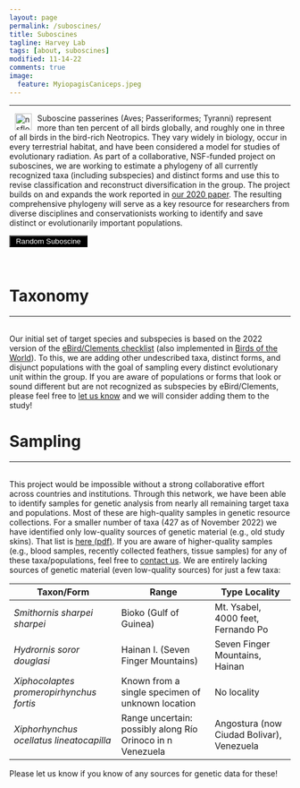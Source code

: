 ```yaml
---
layout: page
permalink: /suboscines/
title: Suboscines
tagline: Harvey Lab
tags: [about, suboscines]
modified: 11-14-22
comments: true
image:
  feature: MyiopagisCaniceps.jpeg
---
```

***

<img align="left" src="/images/nsflogo.png" alt="nsflogo" width="30" hspace="10"/>
Suboscine passerines (Aves; Passeriformes; Tyranni) represent more than ten percent of all birds globally, and roughly one in three of all birds in the bird-rich Neotropics. They vary widely in biology, occur in every terrestrial habitat, and have been considered a model for studies of evolutionary radiation. As part of a collaborative, NSF-funded project on suboscines, we are working to estimate a phylogeny of all currently recognized taxa (including subspecies) and distinct forms and use this to revise classification and reconstruct diversification in the group. The project builds on and expands the work reported in <a href="http://science.sciencemag.org/cgi/content/full/370/6522/1343?ijkey=nYOWIlTOWovKQ&keytype=ref&siteid=sci" target="_blank">our 2020 paper</a>. The resulting comprehensive phylogeny will serve as a key resource for researchers from diverse disciplines and conservationists working to identify and save distinct or evolutionarily important populations.

<script type="text/javascript">
var randomlinks = [];
randomlinks[0]="https://birdsoftheworld.org/bow/species/afrbro1/cur/introduction";
randomlinks[1]="https://birdsoftheworld.org/bow/species/gyhbro1/cur/introduction";
randomlinks[2]="https://birdsoftheworld.org/bow/species/rusbro1/cur/introduction";
randomlinks[3]="https://birdsoftheworld.org/bow/species/grebro1/cur/introduction";
randomlinks[4]="https://birdsoftheworld.org/bow/species/hosbro1/cur/introduction";
randomlinks[5]="https://birdsoftheworld.org/bow/species/whibro1/cur/introduction";
randomlinks[6]="https://birdsoftheworld.org/bow/species/grabro1/cur/introduction";
randomlinks[7]="https://birdsoftheworld.org/bow/species/lotbro1/cur/introduction";
randomlinks[8]="https://birdsoftheworld.org/bow/species/dusbro1/cur/introduction";
randomlinks[9]="https://birdsoftheworld.org/bow/species/visbro1/cur/introduction";
randomlinks[10]="https://birdsoftheworld.org/bow/species/watbro1/cur/introduction";
randomlinks[11]="https://birdsoftheworld.org/bow/species/sibbro1/cur/introduction";
randomlinks[12]="https://birdsoftheworld.org/bow/species/barbro1/cur/introduction";
randomlinks[13]="https://birdsoftheworld.org/bow/species/banbro1/cur/introduction";
randomlinks[14]="https://birdsoftheworld.org/bow/species/baybro1/cur/introduction";
randomlinks[15]="https://birdsoftheworld.org/bow/species/sapayo1/cur/introduction";
randomlinks[16]="https://birdsoftheworld.org/bow/species/velasi1/cur/introduction";
randomlinks[17]="https://birdsoftheworld.org/bow/species/schasi1/cur/introduction";
randomlinks[18]="https://birdsoftheworld.org/bow/species/sunasi1/cur/introduction";
randomlinks[19]="https://birdsoftheworld.org/bow/species/yebasi1/cur/introduction";
randomlinks[20]="https://birdsoftheworld.org/bow/species/whipit1/cur/introduction";
randomlinks[21]="https://birdsoftheworld.org/bow/species/rebpit1/cur/introduction";
randomlinks[22]="https://birdsoftheworld.org/bow/species/sanpit1/cur/introduction";
randomlinks[23]="https://birdsoftheworld.org/bow/species/siapit1/cur/introduction";
randomlinks[24]="https://birdsoftheworld.org/bow/species/sulpit3/cur/introduction";
randomlinks[25]="https://birdsoftheworld.org/bow/species/sulpit1/cur/introduction";
randomlinks[26]="https://birdsoftheworld.org/bow/species/molpit1/cur/introduction";
randomlinks[27]="https://birdsoftheworld.org/bow/species/sompit1/cur/introduction";
randomlinks[28]="https://birdsoftheworld.org/bow/species/pappit1/cur/introduction";
randomlinks[29]="https://birdsoftheworld.org/bow/species/neipit1/cur/introduction";
randomlinks[30]="https://birdsoftheworld.org/bow/species/tabpit1/cur/introduction";
randomlinks[31]="https://birdsoftheworld.org/bow/species/nebpit1/cur/introduction";
randomlinks[32]="https://birdsoftheworld.org/bow/species/loupit1/cur/introduction";
randomlinks[33]="https://birdsoftheworld.org/bow/species/blcpit1/cur/introduction";
randomlinks[34]="https://birdsoftheworld.org/bow/species/bkhpit1/cur/introduction";
randomlinks[35]="https://birdsoftheworld.org/bow/species/blbpit1/cur/introduction";
randomlinks[36]="https://birdsoftheworld.org/bow/species/garpit1/cur/introduction";
randomlinks[37]="https://birdsoftheworld.org/bow/species/earpit1/cur/introduction";
randomlinks[38]="https://birdsoftheworld.org/bow/species/runpit1/cur/introduction";
randomlinks[39]="https://birdsoftheworld.org/bow/species/blnpit1/cur/introduction";
randomlinks[40]="https://birdsoftheworld.org/bow/species/blrpit1/cur/introduction";
randomlinks[41]="https://birdsoftheworld.org/bow/species/giapit1/cur/introduction";
randomlinks[42]="https://birdsoftheworld.org/bow/species/schpit1/cur/introduction";
randomlinks[43]="https://birdsoftheworld.org/bow/species/banpit3/cur/introduction";
randomlinks[44]="https://birdsoftheworld.org/bow/species/banpit2/cur/introduction";
randomlinks[45]="https://birdsoftheworld.org/bow/species/banpit4/cur/introduction";
randomlinks[46]="https://birdsoftheworld.org/bow/species/blhpit1/cur/introduction";
randomlinks[47]="https://birdsoftheworld.org/bow/species/blupit1/cur/introduction";
randomlinks[48]="https://birdsoftheworld.org/bow/species/babpit1/cur/introduction";
randomlinks[49]="https://birdsoftheworld.org/bow/species/gurpit1/cur/introduction";
randomlinks[50]="https://birdsoftheworld.org/bow/species/afrpit1/cur/introduction";
randomlinks[51]="https://birdsoftheworld.org/bow/species/grbpit1/cur/introduction";
randomlinks[52]="https://birdsoftheworld.org/bow/species/indpit1/cur/introduction";
randomlinks[53]="https://birdsoftheworld.org/bow/species/blwpit1/cur/introduction";
randomlinks[54]="https://birdsoftheworld.org/bow/species/faipit1/cur/introduction";
randomlinks[55]="https://birdsoftheworld.org/bow/species/hoopit2/cur/introduction";
randomlinks[56]="https://birdsoftheworld.org/bow/species/azbpit1/cur/introduction";
randomlinks[57]="https://birdsoftheworld.org/bow/species/noipit1/cur/introduction";
randomlinks[58]="https://birdsoftheworld.org/bow/species/ivbpit1/cur/introduction";
randomlinks[59]="https://birdsoftheworld.org/bow/species/elepit2/cur/introduction";
randomlinks[60]="https://birdsoftheworld.org/bow/species/elepit7/cur/introduction";
randomlinks[61]="https://birdsoftheworld.org/bow/species/elepit6/cur/introduction";
randomlinks[62]="https://birdsoftheworld.org/bow/species/blfpit1/cur/introduction";
randomlinks[63]="https://birdsoftheworld.org/bow/species/manpit1/cur/introduction";
randomlinks[64]="https://birdsoftheworld.org/bow/species/suppit1/cur/introduction";
randomlinks[65]="https://birdsoftheworld.org/bow/species/raipit1/cur/introduction";
randomlinks[66]="https://birdsoftheworld.org/bow/species/rurant1/cur/introduction";
randomlinks[67]="https://birdsoftheworld.org/bow/species/chsant1/cur/introduction";
randomlinks[68]="https://birdsoftheworld.org/bow/species/yerant1/cur/introduction";
randomlinks[69]="https://birdsoftheworld.org/bow/species/aswant1/cur/introduction";
randomlinks[70]="https://birdsoftheworld.org/bow/species/fasant1/cur/introduction";
randomlinks[71]="https://birdsoftheworld.org/bow/species/bamant1/cur/introduction";
randomlinks[72]="https://birdsoftheworld.org/bow/species/spbant3/cur/introduction";
randomlinks[73]="https://birdsoftheworld.org/bow/species/giaant2/cur/introduction";
randomlinks[74]="https://birdsoftheworld.org/bow/species/latant1/cur/introduction";
randomlinks[75]="https://birdsoftheworld.org/bow/species/tufant1/cur/introduction";
randomlinks[76]="https://birdsoftheworld.org/bow/species/bltant3/cur/introduction";
randomlinks[77]="https://birdsoftheworld.org/bow/species/undant2/cur/introduction";
randomlinks[78]="https://birdsoftheworld.org/bow/species/fulant1/cur/introduction";
randomlinks[79]="https://birdsoftheworld.org/bow/species/greant1/cur/introduction";
randomlinks[80]="https://birdsoftheworld.org/bow/species/blcant4/cur/introduction";
randomlinks[81]="https://birdsoftheworld.org/bow/species/gloant1/cur/introduction";
randomlinks[82]="https://birdsoftheworld.org/bow/species/sicant1/cur/introduction";
randomlinks[83]="https://birdsoftheworld.org/bow/species/caaant1/cur/introduction";
randomlinks[84]="https://birdsoftheworld.org/bow/species/whbant2/cur/introduction";
randomlinks[85]="https://birdsoftheworld.org/bow/species/barant1/cur/introduction";
randomlinks[86]="https://birdsoftheworld.org/bow/species/rucant1/cur/introduction";
randomlinks[87]="https://birdsoftheworld.org/bow/species/ruwant2/cur/introduction";
randomlinks[88]="https://birdsoftheworld.org/bow/species/chaant1/cur/introduction";
randomlinks[89]="https://birdsoftheworld.org/bow/species/bacant2/cur/introduction";
randomlinks[90]="https://birdsoftheworld.org/bow/species/linant1/cur/introduction";
randomlinks[91]="https://birdsoftheworld.org/bow/species/chbant2/cur/introduction";
randomlinks[92]="https://birdsoftheworld.org/bow/species/colant1/cur/introduction";
randomlinks[93]="https://birdsoftheworld.org/bow/species/wesant1/cur/introduction";
randomlinks[94]="https://birdsoftheworld.org/bow/species/blhant2/cur/introduction";
randomlinks[95]="https://birdsoftheworld.org/bow/species/plwant1/cur/introduction";
randomlinks[96]="https://birdsoftheworld.org/bow/species/mocant1/cur/introduction";
randomlinks[97]="https://birdsoftheworld.org/bow/species/blaant1/cur/introduction";
randomlinks[98]="https://birdsoftheworld.org/bow/species/cocant1/cur/introduction";
randomlinks[99]="https://birdsoftheworld.org/bow/species/casant1/cur/introduction";
randomlinks[100]="https://birdsoftheworld.org/bow/species/blgant2/cur/introduction";
randomlinks[101]="https://birdsoftheworld.org/bow/species/norsla1/cur/introduction";
randomlinks[102]="https://birdsoftheworld.org/bow/species/natsla1/cur/introduction";
randomlinks[103]="https://birdsoftheworld.org/bow/species/bolsla1/cur/introduction";
randomlinks[104]="https://birdsoftheworld.org/bow/species/plasla1/cur/introduction";
randomlinks[105]="https://birdsoftheworld.org/bow/species/soosla1/cur/introduction";
randomlinks[106]="https://birdsoftheworld.org/bow/species/varant1/cur/introduction";
randomlinks[107]="https://birdsoftheworld.org/bow/species/uniant2/cur/introduction";
randomlinks[108]="https://birdsoftheworld.org/bow/species/whsant2/cur/introduction";
randomlinks[109]="https://birdsoftheworld.org/bow/species/uplant1/cur/introduction";
randomlinks[110]="https://birdsoftheworld.org/bow/species/blbant1/cur/introduction";
randomlinks[111]="https://birdsoftheworld.org/bow/species/batant2/cur/introduction";
randomlinks[112]="https://birdsoftheworld.org/bow/species/amaant2/cur/introduction";
randomlinks[113]="https://birdsoftheworld.org/bow/species/stbant1/cur/introduction";
randomlinks[114]="https://birdsoftheworld.org/bow/species/acrant1/cur/introduction";
randomlinks[115]="https://birdsoftheworld.org/bow/species/sttant1/cur/introduction";
randomlinks[116]="https://birdsoftheworld.org/bow/species/peaant1/cur/introduction";
randomlinks[117]="https://birdsoftheworld.org/bow/species/blabus1/cur/introduction";
randomlinks[118]="https://birdsoftheworld.org/bow/species/rebbus1/cur/introduction";
randomlinks[119]="https://birdsoftheworld.org/bow/species/ronbus1/cur/introduction";
randomlinks[120]="https://birdsoftheworld.org/bow/species/rusant1/cur/introduction";
randomlinks[121]="https://birdsoftheworld.org/bow/species/rufant12/cur/introduction";
randomlinks[122]="https://birdsoftheworld.org/bow/species/spbant5/cur/introduction";
randomlinks[123]="https://birdsoftheworld.org/bow/species/plaant1/cur/introduction";
randomlinks[124]="https://birdsoftheworld.org/bow/species/stcant1/cur/introduction";
randomlinks[125]="https://birdsoftheworld.org/bow/species/spcant1/cur/introduction";
randomlinks[126]="https://birdsoftheworld.org/bow/species/rubant2/cur/introduction";
randomlinks[127]="https://birdsoftheworld.org/bow/species/bicant4/cur/introduction";
randomlinks[128]="https://birdsoftheworld.org/bow/species/pluant3/cur/introduction";
randomlinks[129]="https://birdsoftheworld.org/bow/species/whsant4/cur/introduction";
randomlinks[130]="https://birdsoftheworld.org/bow/species/dutant2/cur/introduction";
randomlinks[131]="https://birdsoftheworld.org/bow/species/satant1/cur/introduction";
randomlinks[132]="https://birdsoftheworld.org/bow/species/cinant1/cur/introduction";
randomlinks[133]="https://birdsoftheworld.org/bow/species/blsant1/cur/introduction";
randomlinks[134]="https://birdsoftheworld.org/bow/species/spfant1/cur/introduction";
randomlinks[135]="https://birdsoftheworld.org/bow/species/pltant1/cur/introduction";
randomlinks[136]="https://birdsoftheworld.org/bow/species/rubant3/cur/introduction";
randomlinks[137]="https://birdsoftheworld.org/bow/species/spwant2/cur/introduction";
randomlinks[138]="https://birdsoftheworld.org/bow/species/chtant1/cur/introduction";
randomlinks[139]="https://birdsoftheworld.org/bow/species/brbant2/cur/introduction";
randomlinks[140]="https://birdsoftheworld.org/bow/species/wheant1/cur/introduction";
randomlinks[141]="https://birdsoftheworld.org/bow/species/rubsti1/cur/introduction";
randomlinks[142]="https://birdsoftheworld.org/bow/species/madant1/cur/introduction";
randomlinks[143]="https://birdsoftheworld.org/bow/species/fooant1/cur/introduction";
randomlinks[144]="https://birdsoftheworld.org/bow/species/ornant1/cur/introduction";
randomlinks[145]="https://birdsoftheworld.org/bow/species/rutant3/cur/introduction";
randomlinks[146]="https://birdsoftheworld.org/bow/species/pygant1/cur/introduction";
randomlinks[147]="https://birdsoftheworld.org/bow/species/mouant/cur/introduction";
randomlinks[148]="https://birdsoftheworld.org/bow/species/yetant1/cur/introduction";
randomlinks[149]="https://birdsoftheworld.org/bow/species/sclant1/cur/introduction";
randomlinks[150]="https://birdsoftheworld.org/bow/species/guista1/cur/introduction";
randomlinks[151]="https://birdsoftheworld.org/bow/species/amasta1/cur/introduction";
randomlinks[152]="https://birdsoftheworld.org/bow/species/pacant/cur/introduction";
randomlinks[153]="https://birdsoftheworld.org/bow/species/cheant1/cur/introduction";
randomlinks[154]="https://birdsoftheworld.org/bow/species/klaant1/cur/introduction";
randomlinks[155]="https://birdsoftheworld.org/bow/species/stcant4/cur/introduction";
randomlinks[156]="https://birdsoftheworld.org/bow/species/whfant2/cur/introduction";
randomlinks[157]="https://birdsoftheworld.org/bow/species/slaant1/cur/introduction";
randomlinks[158]="https://birdsoftheworld.org/bow/species/risant1/cur/introduction";
randomlinks[159]="https://birdsoftheworld.org/bow/species/salant1/cur/introduction";
randomlinks[160]="https://birdsoftheworld.org/bow/species/lowant1/cur/introduction";
randomlinks[161]="https://birdsoftheworld.org/bow/species/batant3/cur/introduction";
randomlinks[162]="https://birdsoftheworld.org/bow/species/iheant1/cur/introduction";
randomlinks[163]="https://birdsoftheworld.org/bow/species/rdjant2/cur/introduction";
randomlinks[164]="https://birdsoftheworld.org/bow/species/ashant1/cur/introduction";
randomlinks[165]="https://birdsoftheworld.org/bow/species/uniant1/cur/introduction";
randomlinks[166]="https://birdsoftheworld.org/bow/species/alaant1/cur/introduction";
randomlinks[167]="https://birdsoftheworld.org/bow/species/plwant2/cur/introduction";
randomlinks[168]="https://birdsoftheworld.org/bow/species/gryant1/cur/introduction";
randomlinks[169]="https://birdsoftheworld.org/bow/species/leaant1/cur/introduction";
randomlinks[170]="https://birdsoftheworld.org/bow/species/banant2/cur/introduction";
randomlinks[171]="https://birdsoftheworld.org/bow/species/stbant2/cur/introduction";
randomlinks[172]="https://birdsoftheworld.org/bow/species/bahant1/cur/introduction";
randomlinks[173]="https://birdsoftheworld.org/bow/species/blcant2/cur/introduction";
randomlinks[174]="https://birdsoftheworld.org/bow/species/mapant1/cur/introduction";
randomlinks[175]="https://birdsoftheworld.org/bow/species/ajpant1/cur/introduction";
randomlinks[176]="https://birdsoftheworld.org/bow/species/crbant1/cur/introduction";
randomlinks[177]="https://birdsoftheworld.org/bow/species/astant1/cur/introduction";
randomlinks[178]="https://birdsoftheworld.org/bow/species/sptant1/cur/introduction";
randomlinks[179]="https://birdsoftheworld.org/bow/species/dugant1/cur/introduction";
randomlinks[180]="https://birdsoftheworld.org/bow/species/todant1/cur/introduction";
randomlinks[181]="https://birdsoftheworld.org/bow/species/ancant1/cur/introduction";
randomlinks[182]="https://birdsoftheworld.org/bow/species/spbant4/cur/introduction";
randomlinks[183]="https://birdsoftheworld.org/bow/species/rorant1/cur/introduction";
randomlinks[184]="https://birdsoftheworld.org/bow/species/pecant1/cur/introduction";
randomlinks[185]="https://birdsoftheworld.org/bow/species/labant1/cur/introduction";
randomlinks[186]="https://birdsoftheworld.org/bow/species/yebant2/cur/introduction";
randomlinks[187]="https://birdsoftheworld.org/bow/species/ruwant3/cur/introduction";
randomlinks[188]="https://birdsoftheworld.org/bow/species/ruwant4/cur/introduction";
randomlinks[189]="https://birdsoftheworld.org/bow/species/dowant1/cur/introduction";
randomlinks[190]="https://birdsoftheworld.org/bow/species/nabant1/cur/introduction";
randomlinks[191]="https://birdsoftheworld.org/bow/species/blhant4/cur/introduction";
randomlinks[192]="https://birdsoftheworld.org/bow/species/whfant1/cur/introduction";
randomlinks[193]="https://birdsoftheworld.org/bow/species/serant1/cur/introduction";
randomlinks[194]="https://birdsoftheworld.org/bow/species/resant1/cur/introduction";
randomlinks[195]="https://birdsoftheworld.org/bow/species/blbant2/cur/introduction";
randomlinks[196]="https://birdsoftheworld.org/bow/species/rubant4/cur/introduction";
randomlinks[197]="https://birdsoftheworld.org/bow/species/sinant1/cur/introduction";
randomlinks[198]="https://birdsoftheworld.org/bow/species/parant1/cur/introduction";
randomlinks[199]="https://birdsoftheworld.org/bow/species/ferant1/cur/introduction";
randomlinks[200]="https://birdsoftheworld.org/bow/species/berant1/cur/introduction";
randomlinks[201]="https://birdsoftheworld.org/bow/species/rutant1/cur/introduction";
randomlinks[202]="https://birdsoftheworld.org/bow/species/ocrant1/cur/introduction";
randomlinks[203]="https://birdsoftheworld.org/bow/species/dutant1/cur/introduction";
randomlinks[204]="https://birdsoftheworld.org/bow/species/scaant2/cur/introduction";
randomlinks[205]="https://birdsoftheworld.org/bow/species/strant2/cur/introduction";
randomlinks[206]="https://birdsoftheworld.org/bow/species/lotant1/cur/introduction";
randomlinks[207]="https://birdsoftheworld.org/bow/species/klaant2/cur/introduction";
randomlinks[208]="https://birdsoftheworld.org/bow/species/samant2/cur/introduction";
randomlinks[209]="https://birdsoftheworld.org/bow/species/sthant1/cur/introduction";
randomlinks[210]="https://birdsoftheworld.org/bow/species/guiwaa1/cur/introduction";
randomlinks[211]="https://birdsoftheworld.org/bow/species/imewaa1/cur/introduction";
randomlinks[212]="https://birdsoftheworld.org/bow/species/perwaa1/cur/introduction";
randomlinks[213]="https://birdsoftheworld.org/bow/species/yebwaa1/cur/introduction";
randomlinks[214]="https://birdsoftheworld.org/bow/species/ronwaa1/cur/introduction";
randomlinks[215]="https://birdsoftheworld.org/bow/species/spiwaa1/cur/introduction";
randomlinks[216]="https://birdsoftheworld.org/bow/species/manwaa1/cur/introduction";
randomlinks[217]="https://birdsoftheworld.org/bow/species/yebant3/cur/introduction";
randomlinks[218]="https://birdsoftheworld.org/bow/species/orbant1/cur/introduction";
randomlinks[219]="https://birdsoftheworld.org/bow/species/stcant3/cur/introduction";
randomlinks[220]="https://birdsoftheworld.org/bow/species/wilant1/cur/introduction";
randomlinks[221]="https://birdsoftheworld.org/bow/species/parant2/cur/introduction";
randomlinks[222]="https://birdsoftheworld.org/bow/species/dusant1/cur/introduction";
randomlinks[223]="https://birdsoftheworld.org/bow/species/blaant2/cur/introduction";
randomlinks[224]="https://birdsoftheworld.org/bow/species/blaant4/cur/introduction";
randomlinks[225]="https://birdsoftheworld.org/bow/species/blaant5/cur/introduction";
randomlinks[226]="https://birdsoftheworld.org/bow/species/manant1/cur/introduction";
randomlinks[227]="https://birdsoftheworld.org/bow/species/gryant2/cur/introduction";
randomlinks[228]="https://birdsoftheworld.org/bow/species/rdjant1/cur/introduction";
randomlinks[229]="https://birdsoftheworld.org/bow/species/magant1/cur/introduction";
randomlinks[230]="https://birdsoftheworld.org/bow/species/banant1/cur/introduction";
randomlinks[231]="https://birdsoftheworld.org/bow/species/jetant1/cur/introduction";
randomlinks[232]="https://birdsoftheworld.org/bow/species/ribant1/cur/introduction";
randomlinks[233]="https://birdsoftheworld.org/bow/species/wesfie1/cur/introduction";
randomlinks[234]="https://birdsoftheworld.org/bow/species/whbfie9/cur/introduction";
randomlinks[235]="https://birdsoftheworld.org/bow/species/eaafie1/cur/introduction";
randomlinks[236]="https://birdsoftheworld.org/bow/species/fbfeye1/cur/introduction";
randomlinks[237]="https://birdsoftheworld.org/bow/species/wsfeye1/cur/introduction";
randomlinks[238]="https://birdsoftheworld.org/bow/species/sleant1/cur/introduction";
randomlinks[239]="https://birdsoftheworld.org/bow/species/whbant6/cur/introduction";
randomlinks[240]="https://birdsoftheworld.org/bow/species/asbant1/cur/introduction";
randomlinks[241]="https://birdsoftheworld.org/bow/species/blfant2/cur/introduction";
randomlinks[242]="https://birdsoftheworld.org/bow/species/bltant1/cur/introduction";
randomlinks[243]="https://birdsoftheworld.org/bow/species/whlant1/cur/introduction";
randomlinks[244]="https://birdsoftheworld.org/bow/species/blcant3/cur/introduction";
randomlinks[245]="https://birdsoftheworld.org/bow/species/batant1/cur/introduction";
randomlinks[246]="https://birdsoftheworld.org/bow/species/bawant1/cur/introduction";
randomlinks[247]="https://birdsoftheworld.org/bow/species/bacant1/cur/introduction";
randomlinks[248]="https://birdsoftheworld.org/bow/species/silant1/cur/introduction";
randomlinks[249]="https://birdsoftheworld.org/bow/species/blhant3/cur/introduction";
randomlinks[250]="https://birdsoftheworld.org/bow/species/allant1/cur/introduction";
randomlinks[251]="https://birdsoftheworld.org/bow/species/slcant3/cur/introduction";
randomlinks[252]="https://birdsoftheworld.org/bow/species/rorant2/cur/introduction";
randomlinks[253]="https://birdsoftheworld.org/bow/species/pluant1/cur/introduction";
randomlinks[254]="https://birdsoftheworld.org/bow/species/spwant3/cur/introduction";
randomlinks[255]="https://birdsoftheworld.org/bow/species/humant1/cur/introduction";
randomlinks[256]="https://birdsoftheworld.org/bow/species/brhant1/cur/introduction";
randomlinks[257]="https://birdsoftheworld.org/bow/species/rufant4/cur/introduction";
randomlinks[258]="https://birdsoftheworld.org/bow/species/cauant2/cur/introduction";
randomlinks[259]="https://birdsoftheworld.org/bow/species/whbant1/cur/introduction";
randomlinks[260]="https://birdsoftheworld.org/bow/species/chbant1/cur/introduction";
randomlinks[261]="https://birdsoftheworld.org/bow/species/gyhant1/cur/introduction";
randomlinks[262]="https://birdsoftheworld.org/bow/species/dumant1/cur/introduction";
randomlinks[263]="https://birdsoftheworld.org/bow/species/dumant3/cur/introduction";
randomlinks[264]="https://birdsoftheworld.org/bow/species/esmant1/cur/introduction";
randomlinks[265]="https://birdsoftheworld.org/bow/species/sttant3/cur/introduction";
randomlinks[266]="https://birdsoftheworld.org/bow/species/chtant2/cur/introduction";
randomlinks[267]="https://birdsoftheworld.org/bow/species/zimant1/cur/introduction";
randomlinks[268]="https://birdsoftheworld.org/bow/species/febant1/cur/introduction";
randomlinks[269]="https://birdsoftheworld.org/bow/species/whiant1/cur/introduction";
randomlinks[270]="https://birdsoftheworld.org/bow/species/scaant3/cur/introduction";
randomlinks[271]="https://birdsoftheworld.org/bow/species/whbant4/cur/introduction";
randomlinks[272]="https://birdsoftheworld.org/bow/species/squant1/cur/introduction";
randomlinks[273]="https://birdsoftheworld.org/bow/species/whsant1/cur/introduction";
randomlinks[274]="https://birdsoftheworld.org/bow/species/goeant1/cur/introduction";
randomlinks[275]="https://birdsoftheworld.org/bow/species/sooant1/cur/introduction";
randomlinks[276]="https://birdsoftheworld.org/bow/species/zelant1/cur/introduction";
randomlinks[277]="https://birdsoftheworld.org/bow/species/immant1/cur/introduction";
randomlinks[278]="https://birdsoftheworld.org/bow/species/yapant1/cur/introduction";
randomlinks[279]="https://birdsoftheworld.org/bow/species/bltant2/cur/introduction";
randomlinks[280]="https://birdsoftheworld.org/bow/species/gybant1/cur/introduction";
randomlinks[281]="https://birdsoftheworld.org/bow/species/wibant1/cur/introduction";
randomlinks[282]="https://birdsoftheworld.org/bow/species/whpant1/cur/introduction";
randomlinks[283]="https://birdsoftheworld.org/bow/species/whmant2/cur/introduction";
randomlinks[284]="https://birdsoftheworld.org/bow/species/bicant2/cur/introduction";
randomlinks[285]="https://birdsoftheworld.org/bow/species/whcant1/cur/introduction";
randomlinks[286]="https://birdsoftheworld.org/bow/species/rutant4/cur/introduction";
randomlinks[287]="https://birdsoftheworld.org/bow/species/whtant1/cur/introduction";
randomlinks[288]="https://birdsoftheworld.org/bow/species/lunant2/cur/introduction";
randomlinks[289]="https://birdsoftheworld.org/bow/species/baeant1/cur/introduction";
randomlinks[290]="https://birdsoftheworld.org/bow/species/harant1/cur/introduction";
randomlinks[291]="https://birdsoftheworld.org/bow/species/whbant5/cur/introduction";
randomlinks[292]="https://birdsoftheworld.org/bow/species/chcant1/cur/introduction";
randomlinks[293]="https://birdsoftheworld.org/bow/species/hacant1/cur/introduction";
randomlinks[294]="https://birdsoftheworld.org/bow/species/spoant1/cur/introduction";
randomlinks[295]="https://birdsoftheworld.org/bow/species/spbant6/cur/introduction";
randomlinks[296]="https://birdsoftheworld.org/bow/species/dobant2/cur/introduction";
randomlinks[297]="https://birdsoftheworld.org/bow/species/scbant3/cur/introduction";
randomlinks[298]="https://birdsoftheworld.org/bow/species/scbant8/cur/introduction";
randomlinks[299]="https://birdsoftheworld.org/bow/species/bsbeye1/cur/introduction";
randomlinks[300]="https://birdsoftheworld.org/bow/species/rwbeye1/cur/introduction";
randomlinks[301]="https://birdsoftheworld.org/bow/species/pafant1/cur/introduction";
randomlinks[302]="https://birdsoftheworld.org/bow/species/oceant1/cur/introduction";
randomlinks[303]="https://birdsoftheworld.org/bow/species/colcre1/cur/introduction";
randomlinks[304]="https://birdsoftheworld.org/bow/species/olccre1/cur/introduction";
randomlinks[305]="https://birdsoftheworld.org/bow/species/marcre1/cur/introduction";
randomlinks[306]="https://birdsoftheworld.org/bow/species/elecre1/cur/introduction";
randomlinks[307]="https://birdsoftheworld.org/bow/species/blcant1/cur/introduction";
randomlinks[308]="https://birdsoftheworld.org/bow/species/rucant3/cur/introduction";
randomlinks[309]="https://birdsoftheworld.org/bow/species/blbgna1/cur/introduction";
randomlinks[310]="https://birdsoftheworld.org/bow/species/blcgna1/cur/introduction";
randomlinks[311]="https://birdsoftheworld.org/bow/species/chbgna1/cur/introduction";
randomlinks[312]="https://birdsoftheworld.org/bow/species/chbgna3/cur/introduction";
randomlinks[313]="https://birdsoftheworld.org/bow/species/astgna1/cur/introduction";
randomlinks[314]="https://birdsoftheworld.org/bow/species/rufgna2/cur/introduction";
randomlinks[315]="https://birdsoftheworld.org/bow/species/hoogna1/cur/introduction";
randomlinks[316]="https://birdsoftheworld.org/bow/species/rufgna3/cur/introduction";
randomlinks[317]="https://birdsoftheworld.org/bow/species/chcgna1/cur/introduction";
randomlinks[318]="https://birdsoftheworld.org/bow/species/slagna1/cur/introduction";
randomlinks[319]="https://birdsoftheworld.org/bow/species/undant1/cur/introduction";
randomlinks[320]="https://birdsoftheworld.org/bow/species/giaant1/cur/introduction";
randomlinks[321]="https://birdsoftheworld.org/bow/species/greant2/cur/introduction";
randomlinks[322]="https://birdsoftheworld.org/bow/species/varant2/cur/introduction";
randomlinks[323]="https://birdsoftheworld.org/bow/species/mouant1/cur/introduction";
randomlinks[324]="https://birdsoftheworld.org/bow/species/scaant1/cur/introduction";
randomlinks[325]="https://birdsoftheworld.org/bow/species/tacant1/cur/introduction";
randomlinks[326]="https://birdsoftheworld.org/bow/species/plbant1/cur/introduction";
randomlinks[327]="https://birdsoftheworld.org/bow/species/ocsant1/cur/introduction";
randomlinks[328]="https://birdsoftheworld.org/bow/species/eluant1/cur/introduction";
randomlinks[329]="https://birdsoftheworld.org/bow/species/chcant2/cur/introduction";
randomlinks[330]="https://birdsoftheworld.org/bow/species/watant1/cur/introduction";
randomlinks[331]="https://birdsoftheworld.org/bow/species/samant1/cur/introduction";
randomlinks[332]="https://birdsoftheworld.org/bow/species/cunant1/cur/introduction";
randomlinks[333]="https://birdsoftheworld.org/bow/species/sthant2/cur/introduction";
randomlinks[334]="https://birdsoftheworld.org/bow/species/gynant1/cur/introduction";
randomlinks[335]="https://birdsoftheworld.org/bow/species/jocant1/cur/introduction";
randomlinks[336]="https://birdsoftheworld.org/bow/species/chnant1/cur/introduction";
randomlinks[337]="https://birdsoftheworld.org/bow/species/pabant1/cur/introduction";
randomlinks[338]="https://birdsoftheworld.org/bow/species/whtant2/cur/introduction";
randomlinks[339]="https://birdsoftheworld.org/bow/species/yebant1/cur/introduction";
randomlinks[340]="https://birdsoftheworld.org/bow/species/whbant3/cur/introduction";
randomlinks[341]="https://birdsoftheworld.org/bow/species/rutant5/cur/introduction";
randomlinks[342]="https://birdsoftheworld.org/bow/species/bayant1/cur/introduction";
randomlinks[343]="https://birdsoftheworld.org/bow/species/rawant1/cur/introduction";
randomlinks[344]="https://birdsoftheworld.org/bow/species/rufant5/cur/introduction";
randomlinks[345]="https://birdsoftheworld.org/bow/species/rufant6/cur/introduction";
randomlinks[346]="https://birdsoftheworld.org/bow/species/bicant3/cur/introduction";
randomlinks[347]="https://birdsoftheworld.org/bow/species/rufant7/cur/introduction";
randomlinks[348]="https://birdsoftheworld.org/bow/species/oxaant1/cur/introduction";
randomlinks[349]="https://birdsoftheworld.org/bow/species/ayaant1/cur/introduction";
randomlinks[350]="https://birdsoftheworld.org/bow/species/rufant10/cur/introduction";
randomlinks[351]="https://birdsoftheworld.org/bow/species/punant1/cur/introduction";
randomlinks[352]="https://birdsoftheworld.org/bow/species/rufant11/cur/introduction";
randomlinks[353]="https://birdsoftheworld.org/bow/species/chaant4/cur/introduction";
randomlinks[354]="https://birdsoftheworld.org/bow/species/equant1/cur/introduction";
randomlinks[355]="https://birdsoftheworld.org/bow/species/rufant8/cur/introduction";
randomlinks[356]="https://birdsoftheworld.org/bow/species/cheant2/cur/introduction";
randomlinks[357]="https://birdsoftheworld.org/bow/species/chaant5/cur/introduction";
randomlinks[358]="https://birdsoftheworld.org/bow/species/panant1/cur/introduction";
randomlinks[359]="https://birdsoftheworld.org/bow/species/rufant9/cur/introduction";
randomlinks[360]="https://birdsoftheworld.org/bow/species/tawant1/cur/introduction";
randomlinks[361]="https://birdsoftheworld.org/bow/species/antant1/cur/introduction";
randomlinks[362]="https://birdsoftheworld.org/bow/species/brbant1/cur/introduction";
randomlinks[363]="https://birdsoftheworld.org/bow/species/rufant2/cur/introduction";
randomlinks[364]="https://birdsoftheworld.org/bow/species/spbant1/cur/introduction";
randomlinks[365]="https://birdsoftheworld.org/bow/species/stcant2/cur/introduction";
randomlinks[366]="https://birdsoftheworld.org/bow/species/spoant6/cur/introduction";
randomlinks[367]="https://birdsoftheworld.org/bow/species/spoant5/cur/introduction";
randomlinks[368]="https://birdsoftheworld.org/bow/species/alfant1/cur/introduction";
randomlinks[369]="https://birdsoftheworld.org/bow/species/masant1/cur/introduction";
randomlinks[370]="https://birdsoftheworld.org/bow/species/whbant7/cur/introduction";
randomlinks[371]="https://birdsoftheworld.org/bow/species/whlant2/cur/introduction";
randomlinks[372]="https://birdsoftheworld.org/bow/species/amaant1/cur/introduction";
randomlinks[373]="https://birdsoftheworld.org/bow/species/thiant1/cur/introduction";
randomlinks[374]="https://birdsoftheworld.org/bow/species/thlant2/cur/introduction";
randomlinks[375]="https://birdsoftheworld.org/bow/species/thlant3/cur/introduction";
randomlinks[376]="https://birdsoftheworld.org/bow/species/tepant1/cur/introduction";
randomlinks[377]="https://birdsoftheworld.org/bow/species/ocbant1/cur/introduction";
randomlinks[378]="https://birdsoftheworld.org/bow/species/scbant2/cur/introduction";
randomlinks[379]="https://birdsoftheworld.org/bow/species/hooant1/cur/introduction";
randomlinks[380]="https://birdsoftheworld.org/bow/species/perant1/cur/introduction";
randomlinks[381]="https://birdsoftheworld.org/bow/species/ocfant1/cur/introduction";
randomlinks[382]="https://birdsoftheworld.org/bow/species/rubant5/cur/introduction";
randomlinks[383]="https://birdsoftheworld.org/bow/species/rubant7/cur/introduction";
randomlinks[384]="https://birdsoftheworld.org/bow/species/slcant2/cur/introduction";
randomlinks[385]="https://birdsoftheworld.org/bow/species/slcant5/cur/introduction";
randomlinks[386]="https://birdsoftheworld.org/bow/species/crfant1/cur/introduction";
randomlinks[387]="https://birdsoftheworld.org/bow/species/cthhue1/cur/introduction";
randomlinks[388]="https://birdsoftheworld.org/bow/species/bthhue1/cur/introduction";
randomlinks[389]="https://birdsoftheworld.org/bow/species/moutur1/cur/introduction";
randomlinks[390]="https://birdsoftheworld.org/bow/species/whttap1/cur/introduction";
randomlinks[391]="https://birdsoftheworld.org/bow/species/chutap1/cur/introduction";
randomlinks[392]="https://birdsoftheworld.org/bow/species/rubtap1/cur/introduction";
randomlinks[393]="https://birdsoftheworld.org/bow/species/ocetap1/cur/introduction";
randomlinks[394]="https://birdsoftheworld.org/bow/species/cregal1/cur/introduction";
randomlinks[395]="https://birdsoftheworld.org/bow/species/sangal1/cur/introduction";
randomlinks[396]="https://birdsoftheworld.org/bow/species/spobam1/cur/introduction";
randomlinks[397]="https://birdsoftheworld.org/bow/species/slabri1/cur/introduction";
randomlinks[398]="https://birdsoftheworld.org/bow/species/strbri1/cur/introduction";
randomlinks[399]="https://birdsoftheworld.org/bow/species/ocftap1/cur/introduction";
randomlinks[400]="https://birdsoftheworld.org/bow/species/asctap1/cur/introduction";
randomlinks[401]="https://birdsoftheworld.org/bow/species/whbtap1/cur/introduction";
randomlinks[402]="https://birdsoftheworld.org/bow/species/bahtap1/cur/introduction";
randomlinks[403]="https://birdsoftheworld.org/bow/species/martap1/cur/introduction";
randomlinks[404]="https://birdsoftheworld.org/bow/species/diatap2/cur/introduction";
randomlinks[405]="https://birdsoftheworld.org/bow/species/bratap1/cur/introduction";
randomlinks[406]="https://birdsoftheworld.org/bow/species/roctap1/cur/introduction";
randomlinks[407]="https://birdsoftheworld.org/bow/species/platap1/cur/introduction";
randomlinks[408]="https://birdsoftheworld.org/bow/species/sertap1/cur/introduction";
randomlinks[409]="https://birdsoftheworld.org/bow/species/moctap1/cur/introduction";
randomlinks[410]="https://birdsoftheworld.org/bow/species/dustap1/cur/introduction";
randomlinks[411]="https://birdsoftheworld.org/bow/species/magtap1/cur/introduction";
randomlinks[412]="https://birdsoftheworld.org/bow/species/anctap1/cur/introduction";
randomlinks[413]="https://birdsoftheworld.org/bow/species/whwtap1/cur/introduction";
randomlinks[414]="https://birdsoftheworld.org/bow/species/partap4/cur/introduction";
randomlinks[415]="https://birdsoftheworld.org/bow/species/partap2/cur/introduction";
randomlinks[416]="https://birdsoftheworld.org/bow/species/partap1/cur/introduction";
randomlinks[417]="https://birdsoftheworld.org/bow/species/whbtap2/cur/introduction";
randomlinks[418]="https://birdsoftheworld.org/bow/species/zimtap1/cur/introduction";
randomlinks[419]="https://birdsoftheworld.org/bow/species/puntap1/cur/introduction";
randomlinks[420]="https://birdsoftheworld.org/bow/species/diatap1/cur/introduction";
randomlinks[421]="https://birdsoftheworld.org/bow/species/viltap1/cur/introduction";
randomlinks[422]="https://birdsoftheworld.org/bow/species/amptap1/cur/introduction";
randomlinks[423]="https://birdsoftheworld.org/bow/species/miltap1/cur/introduction";
randomlinks[424]="https://birdsoftheworld.org/bow/species/nebtap1/cur/introduction";
randomlinks[425]="https://birdsoftheworld.org/bow/species/tritap1/cur/introduction";
randomlinks[426]="https://birdsoftheworld.org/bow/species/boltap1/cur/introduction";
randomlinks[427]="https://birdsoftheworld.org/bow/species/whctap1/cur/introduction";
randomlinks[428]="https://birdsoftheworld.org/bow/species/samtap1/cur/introduction";
randomlinks[429]="https://birdsoftheworld.org/bow/species/lottap1/cur/introduction";
randomlinks[430]="https://birdsoftheworld.org/bow/species/ruvtap1/cur/introduction";
randomlinks[431]="https://birdsoftheworld.org/bow/species/blatap2/cur/introduction";
randomlinks[432]="https://birdsoftheworld.org/bow/species/laftap1/cur/introduction";
randomlinks[433]="https://birdsoftheworld.org/bow/species/juntap1/cur/introduction";
randomlinks[434]="https://birdsoftheworld.org/bow/species/unitap1/cur/introduction";
randomlinks[435]="https://birdsoftheworld.org/bow/species/tsctap1/cur/introduction";
randomlinks[436]="https://birdsoftheworld.org/bow/species/blatap1/cur/introduction";
randomlinks[437]="https://birdsoftheworld.org/bow/species/siftap1/cur/introduction";
randomlinks[438]="https://birdsoftheworld.org/bow/species/nartap2/cur/introduction";
randomlinks[439]="https://birdsoftheworld.org/bow/species/tactap1/cur/introduction";
randomlinks[440]="https://birdsoftheworld.org/bow/species/chotap1/cur/introduction";
randomlinks[441]="https://birdsoftheworld.org/bow/species/upmtap1/cur/introduction";
randomlinks[442]="https://birdsoftheworld.org/bow/species/stitap1/cur/introduction";
randomlinks[443]="https://birdsoftheworld.org/bow/species/alptap1/cur/introduction";
randomlinks[444]="https://birdsoftheworld.org/bow/species/ecutap1/cur/introduction";
randomlinks[445]="https://birdsoftheworld.org/bow/species/cartap1/cur/introduction";
randomlinks[446]="https://birdsoftheworld.org/bow/species/mattap1/cur/introduction";
randomlinks[447]="https://birdsoftheworld.org/bow/species/brrtap1/cur/introduction";
randomlinks[448]="https://birdsoftheworld.org/bow/species/pertap1/cur/introduction";
randomlinks[449]="https://birdsoftheworld.org/bow/species/mertap1/cur/introduction";
randomlinks[450]="https://birdsoftheworld.org/bow/species/chutap2/cur/introduction";
randomlinks[451]="https://birdsoftheworld.org/bow/species/spitap2/cur/introduction";
randomlinks[452]="https://birdsoftheworld.org/bow/species/rucant2/cur/introduction";
randomlinks[453]="https://birdsoftheworld.org/bow/species/bkfant2/cur/introduction";
randomlinks[454]="https://birdsoftheworld.org/bow/species/blfant1/cur/introduction";
randomlinks[455]="https://birdsoftheworld.org/bow/species/rufant3/cur/introduction";
randomlinks[456]="https://birdsoftheworld.org/bow/species/blhant1/cur/introduction";
randomlinks[457]="https://birdsoftheworld.org/bow/species/rubant1/cur/introduction";
randomlinks[458]="https://birdsoftheworld.org/bow/species/shtant1/cur/introduction";
randomlinks[459]="https://birdsoftheworld.org/bow/species/strant3/cur/introduction";
randomlinks[460]="https://birdsoftheworld.org/bow/species/sucant1/cur/introduction";
randomlinks[461]="https://birdsoftheworld.org/bow/species/schant1/cur/introduction";
randomlinks[462]="https://birdsoftheworld.org/bow/species/rutant2/cur/introduction";
randomlinks[463]="https://birdsoftheworld.org/bow/species/barant2/cur/introduction";
randomlinks[464]="https://birdsoftheworld.org/bow/species/tatlea1/cur/introduction";
randomlinks[465]="https://birdsoftheworld.org/bow/species/soalea1/cur/introduction";
randomlinks[466]="https://birdsoftheworld.org/bow/species/shblea1/cur/introduction";
randomlinks[467]="https://birdsoftheworld.org/bow/species/sctlea1/cur/introduction";
randomlinks[468]="https://birdsoftheworld.org/bow/species/bltlea1/cur/introduction";
randomlinks[469]="https://birdsoftheworld.org/bow/species/grtlea1/cur/introduction";
randomlinks[470]="https://birdsoftheworld.org/bow/species/rublea1/cur/introduction";
randomlinks[471]="https://birdsoftheworld.org/bow/species/coamin1/cur/introduction";
randomlinks[472]="https://birdsoftheworld.org/bow/species/slbmin1/cur/introduction";
randomlinks[473]="https://birdsoftheworld.org/bow/species/commin1/cur/introduction";
randomlinks[474]="https://birdsoftheworld.org/bow/species/punmin1/cur/introduction";
randomlinks[475]="https://birdsoftheworld.org/bow/species/cammin2/cur/introduction";
randomlinks[476]="https://birdsoftheworld.org/bow/species/thbmin1/cur/introduction";
randomlinks[477]="https://birdsoftheworld.org/bow/species/rubmin1/cur/introduction";
randomlinks[478]="https://birdsoftheworld.org/bow/species/gramin1/cur/introduction";
randomlinks[479]="https://birdsoftheworld.org/bow/species/shbmin1/cur/introduction";
randomlinks[480]="https://birdsoftheworld.org/bow/species/dawmin1/cur/introduction";
randomlinks[481]="https://birdsoftheworld.org/bow/species/crrmin1/cur/introduction";
randomlinks[482]="https://birdsoftheworld.org/bow/species/sptwoo1/cur/introduction";
randomlinks[483]="https://birdsoftheworld.org/bow/species/oliwoo1/cur/introduction";
randomlinks[484]="https://birdsoftheworld.org/bow/species/lotwoo1/cur/introduction";
randomlinks[485]="https://birdsoftheworld.org/bow/species/tyrwoo1/cur/introduction";
randomlinks[486]="https://birdsoftheworld.org/bow/species/whcwoo1/cur/introduction";
randomlinks[487]="https://birdsoftheworld.org/bow/species/rudwoo1/cur/introduction";
randomlinks[488]="https://birdsoftheworld.org/bow/species/tawwoo1/cur/introduction";
randomlinks[489]="https://birdsoftheworld.org/bow/species/plbwoo1/cur/introduction";
randomlinks[490]="https://birdsoftheworld.org/bow/species/plwwoo1/cur/introduction";
randomlinks[491]="https://birdsoftheworld.org/bow/species/webwoo1/cur/introduction";
randomlinks[492]="https://birdsoftheworld.org/bow/species/citwoo1/cur/introduction";
randomlinks[493]="https://birdsoftheworld.org/bow/species/lobwoo1/cur/introduction";
randomlinks[494]="https://birdsoftheworld.org/bow/species/nobwoo1/cur/introduction";
randomlinks[495]="https://birdsoftheworld.org/bow/species/amabaw1/cur/introduction";
randomlinks[496]="https://birdsoftheworld.org/bow/species/blbwoo1/cur/introduction";
randomlinks[497]="https://birdsoftheworld.org/bow/species/hofwoo2/cur/introduction";
randomlinks[498]="https://birdsoftheworld.org/bow/species/plawoo1/cur/introduction";
randomlinks[499]="https://birdsoftheworld.org/bow/species/babwoo1/cur/introduction";
randomlinks[500]="https://birdsoftheworld.org/bow/species/rebwoo1/cur/introduction";
randomlinks[501]="https://birdsoftheworld.org/bow/species/uniwoo1/cur/introduction";
randomlinks[502]="https://birdsoftheworld.org/bow/species/stbwoo1/cur/introduction";
randomlinks[503]="https://birdsoftheworld.org/bow/species/mouwoo1/cur/introduction";
randomlinks[504]="https://birdsoftheworld.org/bow/species/whtwoo1/cur/introduction";
randomlinks[505]="https://birdsoftheworld.org/bow/species/grrwoo1/cur/introduction";
randomlinks[506]="https://birdsoftheworld.org/bow/species/strwoo2/cur/introduction";
randomlinks[507]="https://birdsoftheworld.org/bow/species/leswoo4/cur/introduction";
randomlinks[508]="https://birdsoftheworld.org/bow/species/leswoo2/cur/introduction";
randomlinks[509]="https://birdsoftheworld.org/bow/species/chrwoo1/cur/introduction";
randomlinks[510]="https://birdsoftheworld.org/bow/species/ocewoo1/cur/introduction";
randomlinks[511]="https://birdsoftheworld.org/bow/species/elewoo1/cur/introduction";
randomlinks[512]="https://birdsoftheworld.org/bow/species/spiwoo1/cur/introduction";
randomlinks[513]="https://birdsoftheworld.org/bow/species/cocwoo1/cur/introduction";
randomlinks[514]="https://birdsoftheworld.org/bow/species/butwoo1/cur/introduction";
randomlinks[515]="https://birdsoftheworld.org/bow/species/ivbwoo1/cur/introduction";
randomlinks[516]="https://birdsoftheworld.org/bow/species/blswoo1/cur/introduction";
randomlinks[517]="https://birdsoftheworld.org/bow/species/spowoo1/cur/introduction";
randomlinks[518]="https://birdsoftheworld.org/bow/species/olbwoo1/cur/introduction";
randomlinks[519]="https://birdsoftheworld.org/bow/species/stbwoo2/cur/introduction";
randomlinks[520]="https://birdsoftheworld.org/bow/species/zimwoo2/cur/introduction";
randomlinks[521]="https://birdsoftheworld.org/bow/species/rebscy1/cur/introduction";
randomlinks[522]="https://birdsoftheworld.org/bow/species/blbscy1/cur/introduction";
randomlinks[523]="https://birdsoftheworld.org/bow/species/cubscy1/cur/introduction";
randomlinks[524]="https://birdsoftheworld.org/bow/species/brbscy1/cur/introduction";
randomlinks[525]="https://birdsoftheworld.org/bow/species/grescy1/cur/introduction";
randomlinks[526]="https://birdsoftheworld.org/bow/species/scbwoo4/cur/introduction";
randomlinks[527]="https://birdsoftheworld.org/bow/species/sthwoo1/cur/introduction";
randomlinks[528]="https://birdsoftheworld.org/bow/species/nabwoo1/cur/introduction";
randomlinks[529]="https://birdsoftheworld.org/bow/species/whswoo1/cur/introduction";
randomlinks[530]="https://birdsoftheworld.org/bow/species/spcwoo1/cur/introduction";
randomlinks[531]="https://birdsoftheworld.org/bow/species/monwoo1/cur/introduction";
randomlinks[532]="https://birdsoftheworld.org/bow/species/scawoo1/cur/introduction";
randomlinks[533]="https://birdsoftheworld.org/bow/species/scawoo2/cur/introduction";
randomlinks[534]="https://birdsoftheworld.org/bow/species/linwoo4/cur/introduction";
randomlinks[535]="https://birdsoftheworld.org/bow/species/linwoo3/cur/introduction";
randomlinks[536]="https://birdsoftheworld.org/bow/species/inawoo1/cur/introduction";
randomlinks[537]="https://birdsoftheworld.org/bow/species/ducwoo1/cur/introduction";
randomlinks[538]="https://birdsoftheworld.org/bow/species/slbxen1/cur/introduction";
randomlinks[539]="https://birdsoftheworld.org/bow/species/plaxen1/cur/introduction";
randomlinks[540]="https://birdsoftheworld.org/bow/species/strxen1/cur/introduction";
randomlinks[541]="https://birdsoftheworld.org/bow/species/potpal1/cur/introduction";
randomlinks[542]="https://birdsoftheworld.org/bow/species/rutxen1/cur/introduction";
randomlinks[543]="https://birdsoftheworld.org/bow/species/whttre2/cur/introduction";
randomlinks[544]="https://birdsoftheworld.org/bow/species/rocear1/cur/introduction";
randomlinks[545]="https://birdsoftheworld.org/bow/species/stbear2/cur/introduction";
randomlinks[546]="https://birdsoftheworld.org/bow/species/batear1/cur/introduction";
randomlinks[547]="https://birdsoftheworld.org/bow/species/crachi1/cur/introduction";
randomlinks[548]="https://birdsoftheworld.org/bow/species/buftuf1/cur/introduction";
randomlinks[549]="https://birdsoftheworld.org/bow/species/buftuf3/cur/introduction";
randomlinks[550]="https://birdsoftheworld.org/bow/species/strtuf1/cur/introduction";
randomlinks[551]="https://birdsoftheworld.org/bow/species/ruwbar1/cur/introduction";
randomlinks[552]="https://birdsoftheworld.org/bow/species/bolear1/cur/introduction";
randomlinks[553]="https://birdsoftheworld.org/bow/species/chaear1/cur/introduction";
randomlinks[554]="https://birdsoftheworld.org/bow/species/wibhor1/cur/introduction";
randomlinks[555]="https://birdsoftheworld.org/bow/species/palhor2/cur/introduction";
randomlinks[556]="https://birdsoftheworld.org/bow/species/pabhor2/cur/introduction";
randomlinks[557]="https://birdsoftheworld.org/bow/species/leshor1/cur/introduction";
randomlinks[558]="https://birdsoftheworld.org/bow/species/rufhor2/cur/introduction";
randomlinks[559]="https://birdsoftheworld.org/bow/species/crehor1/cur/introduction";
randomlinks[560]="https://birdsoftheworld.org/bow/species/shtstr1/cur/introduction";
randomlinks[561]="https://birdsoftheworld.org/bow/species/wrlrus1/cur/introduction";
randomlinks[562]="https://birdsoftheworld.org/bow/species/cubree1/cur/introduction";
randomlinks[563]="https://birdsoftheworld.org/bow/species/strear1/cur/introduction";
randomlinks[564]="https://birdsoftheworld.org/bow/species/pafear1/cur/introduction";
randomlinks[565]="https://birdsoftheworld.org/bow/species/sctear1/cur/introduction";
randomlinks[566]="https://birdsoftheworld.org/bow/species/whtear1/cur/introduction";
randomlinks[567]="https://birdsoftheworld.org/bow/species/bubear2/cur/introduction";
randomlinks[568]="https://birdsoftheworld.org/bow/species/lotcin1/cur/introduction";
randomlinks[569]="https://birdsoftheworld.org/bow/species/buwcin1/cur/introduction";
randomlinks[570]="https://birdsoftheworld.org/bow/species/blacin1/cur/introduction";
randomlinks[571]="https://birdsoftheworld.org/bow/species/corcin1/cur/introduction";
randomlinks[572]="https://birdsoftheworld.org/bow/species/chwcin1/cur/introduction";
randomlinks[573]="https://birdsoftheworld.org/bow/species/olrcin1/cur/introduction";
randomlinks[574]="https://birdsoftheworld.org/bow/species/crwcin1/cur/introduction";
randomlinks[575]="https://birdsoftheworld.org/bow/species/gyfcin1/cur/introduction";
randomlinks[576]="https://birdsoftheworld.org/bow/species/stbcin1/cur/introduction";
randomlinks[577]="https://birdsoftheworld.org/bow/species/roycin1/cur/introduction";
randomlinks[578]="https://birdsoftheworld.org/bow/species/whbcin1/cur/introduction";
randomlinks[579]="https://birdsoftheworld.org/bow/species/whwcin1/cur/introduction";
randomlinks[580]="https://birdsoftheworld.org/bow/species/dabcin1/cur/introduction";
randomlinks[581]="https://birdsoftheworld.org/bow/species/surcin1/cur/introduction";
randomlinks[582]="https://birdsoftheworld.org/bow/species/seacin1/cur/introduction";
randomlinks[583]="https://birdsoftheworld.org/bow/species/ducfog1/cur/introduction";
randomlinks[584]="https://birdsoftheworld.org/bow/species/wcfgle1/cur/introduction";
randomlinks[585]="https://birdsoftheworld.org/bow/species/grexen1/cur/introduction";
randomlinks[586]="https://birdsoftheworld.org/bow/species/pabtre1/cur/introduction";
randomlinks[587]="https://birdsoftheworld.org/bow/species/crytre1/cur/introduction";
randomlinks[588]="https://birdsoftheworld.org/bow/species/shbtre1/cur/introduction";
randomlinks[589]="https://birdsoftheworld.org/bow/species/swfgle/cur/introduction";
randomlinks[590]="https://birdsoftheworld.org/bow/species/rurfog1/cur/introduction";
randomlinks[591]="https://birdsoftheworld.org/bow/species/alfgle1/cur/introduction";
randomlinks[592]="https://birdsoftheworld.org/bow/species/bcfgle1/cur/introduction";
randomlinks[593]="https://birdsoftheworld.org/bow/species/crfgle1/cur/introduction";
randomlinks[594]="https://birdsoftheworld.org/bow/species/stfgle1/cur/introduction";
randomlinks[595]="https://birdsoftheworld.org/bow/species/mofgle1/cur/introduction";
randomlinks[596]="https://birdsoftheworld.org/bow/species/rutfog1/cur/introduction";
randomlinks[597]="https://birdsoftheworld.org/bow/species/whbfog1/cur/introduction";
randomlinks[598]="https://birdsoftheworld.org/bow/species/obfgle2/cur/introduction";
randomlinks[599]="https://birdsoftheworld.org/bow/species/gufgle1/cur/introduction";
randomlinks[600]="https://birdsoftheworld.org/bow/species/lifgle1/cur/introduction";
randomlinks[601]="https://birdsoftheworld.org/bow/species/bbfgle1/cur/introduction";
randomlinks[602]="https://birdsoftheworld.org/bow/species/rnfgle1/cur/introduction";
randomlinks[603]="https://birdsoftheworld.org/bow/species/rumfog1/cur/introduction";
randomlinks[604]="https://birdsoftheworld.org/bow/species/wtfgle1/cur/introduction";
randomlinks[605]="https://birdsoftheworld.org/bow/species/perrec1/cur/introduction";
randomlinks[606]="https://birdsoftheworld.org/bow/species/bolrec1/cur/introduction";
randomlinks[607]="https://birdsoftheworld.org/bow/species/chwhoo1/cur/introduction";
randomlinks[608]="https://birdsoftheworld.org/bow/species/bffgle/cur/introduction";
randomlinks[609]="https://birdsoftheworld.org/bow/species/chwfog1/cur/introduction";
randomlinks[610]="https://birdsoftheworld.org/bow/species/ccfgle1/cur/introduction";
randomlinks[611]="https://birdsoftheworld.org/bow/species/cangro1/cur/introduction";
randomlinks[612]="https://birdsoftheworld.org/bow/species/hhfgle1/cur/introduction";
randomlinks[613]="https://birdsoftheworld.org/bow/species/rufgle1/cur/introduction";
randomlinks[614]="https://birdsoftheworld.org/bow/species/samfog1/cur/introduction";
randomlinks[615]="https://birdsoftheworld.org/bow/species/unitre1/cur/introduction";
randomlinks[616]="https://birdsoftheworld.org/bow/species/flatre1/cur/introduction";
randomlinks[617]="https://birdsoftheworld.org/bow/species/rubtre1/cur/introduction";
randomlinks[618]="https://birdsoftheworld.org/bow/species/strtre1/cur/introduction";
randomlinks[619]="https://birdsoftheworld.org/bow/species/stctre1/cur/introduction";
randomlinks[620]="https://birdsoftheworld.org/bow/species/stbtre1/cur/introduction";
randomlinks[621]="https://birdsoftheworld.org/bow/species/blbtre1/cur/introduction";
randomlinks[622]="https://birdsoftheworld.org/bow/species/ccfgle2/cur/introduction";
randomlinks[623]="https://birdsoftheworld.org/bow/species/brfgle1/cur/introduction";
randomlinks[624]="https://birdsoftheworld.org/bow/species/btfgle1/cur/introduction";
randomlinks[625]="https://birdsoftheworld.org/bow/species/butfog4/cur/introduction";
randomlinks[626]="https://birdsoftheworld.org/bow/species/strwoo1/cur/introduction";
randomlinks[627]="https://birdsoftheworld.org/bow/species/obfgle3/cur/introduction";
randomlinks[628]="https://birdsoftheworld.org/bow/species/parfog1/cur/introduction";
randomlinks[629]="https://birdsoftheworld.org/bow/species/perfog1/cur/introduction";
randomlinks[630]="https://birdsoftheworld.org/bow/species/wefgle1/cur/introduction";
randomlinks[631]="https://birdsoftheworld.org/bow/species/spobar1/cur/introduction";
randomlinks[632]="https://birdsoftheworld.org/bow/species/whtbar1/cur/introduction";
randomlinks[633]="https://birdsoftheworld.org/bow/species/beatre1/cur/introduction";
randomlinks[634]="https://birdsoftheworld.org/bow/species/rudtre1/cur/introduction";
randomlinks[635]="https://birdsoftheworld.org/bow/species/fudtre1/cur/introduction";
randomlinks[636]="https://birdsoftheworld.org/bow/species/peatre1/cur/introduction";
randomlinks[637]="https://birdsoftheworld.org/bow/species/thtray1/cur/introduction";
randomlinks[638]="https://birdsoftheworld.org/bow/species/masray1/cur/introduction";
randomlinks[639]="https://birdsoftheworld.org/bow/species/demwir1/cur/introduction";
randomlinks[640]="https://birdsoftheworld.org/bow/species/tatspi1/cur/introduction";
randomlinks[641]="https://birdsoftheworld.org/bow/species/bctspi1/cur/introduction";
randomlinks[642]="https://birdsoftheworld.org/bow/species/tutspi1/cur/introduction";
randomlinks[643]="https://birdsoftheworld.org/bow/species/pmtspi1/cur/introduction";
randomlinks[644]="https://birdsoftheworld.org/bow/species/sttspi2/cur/introduction";
randomlinks[645]="https://birdsoftheworld.org/bow/species/rctspi1/cur/introduction";
randomlinks[646]="https://birdsoftheworld.org/bow/species/wbtspi1/cur/introduction";
randomlinks[647]="https://birdsoftheworld.org/bow/species/sttspi1/cur/introduction";
randomlinks[648]="https://birdsoftheworld.org/bow/species/antspi1/cur/introduction";
randomlinks[649]="https://birdsoftheworld.org/bow/species/artspi1/cur/introduction";
randomlinks[650]="https://birdsoftheworld.org/bow/species/ruftho1/cur/introduction";
randomlinks[651]="https://birdsoftheworld.org/bow/species/stftho1/cur/introduction";
randomlinks[652]="https://birdsoftheworld.org/bow/species/littho1/cur/introduction";
randomlinks[653]="https://birdsoftheworld.org/bow/species/chbtho1/cur/introduction";
randomlinks[654]="https://birdsoftheworld.org/bow/species/spbtho1/cur/introduction";
randomlinks[655]="https://birdsoftheworld.org/bow/species/frbtho1/cur/introduction";
randomlinks[656]="https://birdsoftheworld.org/bow/species/gretho2/cur/introduction";
randomlinks[657]="https://birdsoftheworld.org/bow/species/oretho1/cur/introduction";
randomlinks[658]="https://birdsoftheworld.org/bow/species/orbtho1/cur/introduction";
randomlinks[659]="https://birdsoftheworld.org/bow/species/whbspi2/cur/introduction";
randomlinks[660]="https://birdsoftheworld.org/bow/species/firgat1/cur/introduction";
randomlinks[661]="https://birdsoftheworld.org/bow/species/lalbru1/cur/introduction";
randomlinks[662]="https://birdsoftheworld.org/bow/species/crbcan1/cur/introduction";
randomlinks[663]="https://birdsoftheworld.org/bow/species/bercan1/cur/introduction";
randomlinks[664]="https://birdsoftheworld.org/bow/species/shbcan1/cur/introduction";
randomlinks[665]="https://birdsoftheworld.org/bow/species/cipcan1/cur/introduction";
randomlinks[666]="https://birdsoftheworld.org/bow/species/hudcan1/cur/introduction";
randomlinks[667]="https://birdsoftheworld.org/bow/species/auscan1/cur/introduction";
randomlinks[668]="https://birdsoftheworld.org/bow/species/lifcan1/cur/introduction";
randomlinks[669]="https://birdsoftheworld.org/bow/species/mascan1/cur/introduction";
randomlinks[670]="https://birdsoftheworld.org/bow/species/juncan1/cur/introduction";
randomlinks[671]="https://birdsoftheworld.org/bow/species/sctcan1/cur/introduction";
randomlinks[672]="https://birdsoftheworld.org/bow/species/stbcan1/cur/introduction";
randomlinks[673]="https://birdsoftheworld.org/bow/species/puncan1/cur/introduction";
randomlinks[674]="https://birdsoftheworld.org/bow/species/sttcan1/cur/introduction";
randomlinks[675]="https://birdsoftheworld.org/bow/species/corcan1/cur/introduction";
randomlinks[676]="https://birdsoftheworld.org/bow/species/itaspi1/cur/introduction";
randomlinks[677]="https://birdsoftheworld.org/bow/species/shbcan2/cur/introduction";
randomlinks[678]="https://birdsoftheworld.org/bow/species/bltthi1/cur/introduction";
randomlinks[679]="https://birdsoftheworld.org/bow/species/punthi1/cur/introduction";
randomlinks[680]="https://birdsoftheworld.org/bow/species/vilthi3/cur/introduction";
randomlinks[681]="https://birdsoftheworld.org/bow/species/vilthi2/cur/introduction";
randomlinks[682]="https://birdsoftheworld.org/bow/species/cancan1/cur/introduction";
randomlinks[683]="https://birdsoftheworld.org/bow/species/rufcan1/cur/introduction";
randomlinks[684]="https://birdsoftheworld.org/bow/species/maqcan1/cur/introduction";
randomlinks[685]="https://birdsoftheworld.org/bow/species/eyrthi1/cur/introduction";
randomlinks[686]="https://birdsoftheworld.org/bow/species/ocbthi1/cur/introduction";
randomlinks[687]="https://birdsoftheworld.org/bow/species/perthi1/cur/introduction";
randomlinks[688]="https://birdsoftheworld.org/bow/species/whcthi1/cur/introduction";
randomlinks[689]="https://birdsoftheworld.org/bow/species/mocthi1/cur/introduction";
randomlinks[690]="https://birdsoftheworld.org/bow/species/pilgra1/cur/introduction";
randomlinks[691]="https://birdsoftheworld.org/bow/species/orfplu2/cur/introduction";
randomlinks[692]="https://birdsoftheworld.org/bow/species/dobgra1/cur/introduction";
randomlinks[693]="https://birdsoftheworld.org/bow/species/equgra1/cur/introduction";
randomlinks[694]="https://birdsoftheworld.org/bow/species/spepri1/cur/introduction";
randomlinks[695]="https://birdsoftheworld.org/bow/species/rorbar1/cur/introduction";
randomlinks[696]="https://birdsoftheworld.org/bow/species/strsof1/cur/introduction";
randomlinks[697]="https://birdsoftheworld.org/bow/species/orisof1/cur/introduction";
randomlinks[698]="https://birdsoftheworld.org/bow/species/deasof1/cur/introduction";
randomlinks[699]="https://birdsoftheworld.org/bow/species/plasof1/cur/introduction";
randomlinks[700]="https://birdsoftheworld.org/bow/species/rumsof1/cur/introduction";
randomlinks[701]="https://birdsoftheworld.org/bow/species/stbree2/cur/introduction";
randomlinks[702]="https://birdsoftheworld.org/bow/species/sutspi1/cur/introduction";
randomlinks[703]="https://birdsoftheworld.org/bow/species/marspi2/cur/introduction";
randomlinks[704]="https://birdsoftheworld.org/bow/species/licspi1/cur/introduction";
randomlinks[705]="https://birdsoftheworld.org/bow/species/rubspi4/cur/introduction";
randomlinks[706]="https://birdsoftheworld.org/bow/species/rubspi5/cur/introduction";
randomlinks[707]="https://birdsoftheworld.org/bow/species/parspi1/cur/introduction";
randomlinks[708]="https://birdsoftheworld.org/bow/species/crespi1/cur/introduction";
randomlinks[709]="https://birdsoftheworld.org/bow/species/stcspi2/cur/introduction";
randomlinks[710]="https://birdsoftheworld.org/bow/species/bolspi1/cur/introduction";
randomlinks[711]="https://birdsoftheworld.org/bow/species/olispi1/cur/introduction";
randomlinks[712]="https://birdsoftheworld.org/bow/species/palspi1/cur/introduction";
randomlinks[713]="https://birdsoftheworld.org/bow/species/gyhspi1/cur/introduction";
randomlinks[714]="https://birdsoftheworld.org/bow/species/crcspi1/cur/introduction";
randomlinks[715]="https://birdsoftheworld.org/bow/species/refspi1/cur/introduction";
randomlinks[716]="https://birdsoftheworld.org/bow/species/tepspi1/cur/introduction";
randomlinks[717]="https://birdsoftheworld.org/bow/species/stcspi1/cur/introduction";
randomlinks[718]="https://birdsoftheworld.org/bow/species/asbspi1/cur/introduction";
randomlinks[719]="https://birdsoftheworld.org/bow/species/licspi5/cur/introduction";
randomlinks[720]="https://birdsoftheworld.org/bow/species/spespi1/cur/introduction";
randomlinks[721]="https://birdsoftheworld.org/bow/species/scaspi1/cur/introduction";
randomlinks[722]="https://birdsoftheworld.org/bow/species/dutcan1/cur/introduction";
randomlinks[723]="https://birdsoftheworld.org/bow/species/patcan2/cur/introduction";
randomlinks[724]="https://birdsoftheworld.org/bow/species/stecan1/cur/introduction";
randomlinks[725]="https://birdsoftheworld.org/bow/species/caccan1/cur/introduction";
randomlinks[726]="https://birdsoftheworld.org/bow/species/bcwspi1/cur/introduction";
randomlinks[727]="https://birdsoftheworld.org/bow/species/caacac1/cur/introduction";
randomlinks[728]="https://birdsoftheworld.org/bow/species/rufcac2/cur/introduction";
randomlinks[729]="https://birdsoftheworld.org/bow/species/brncac1/cur/introduction";
randomlinks[730]="https://birdsoftheworld.org/bow/species/whtcac2/cur/introduction";
randomlinks[731]="https://birdsoftheworld.org/bow/species/yecspi2/cur/introduction";
randomlinks[732]="https://birdsoftheworld.org/bow/species/rawspi2/cur/introduction";
randomlinks[733]="https://birdsoftheworld.org/bow/species/whbspi1/cur/introduction";
randomlinks[734]="https://birdsoftheworld.org/bow/species/chospi2/cur/introduction";
randomlinks[735]="https://birdsoftheworld.org/bow/species/occspi1/cur/introduction";
randomlinks[736]="https://birdsoftheworld.org/bow/species/gybspi1/cur/introduction";
randomlinks[737]="https://birdsoftheworld.org/bow/species/plcspi1/cur/introduction";
randomlinks[738]="https://birdsoftheworld.org/bow/species/whlspi1/cur/introduction";
randomlinks[739]="https://birdsoftheworld.org/bow/species/marspi3/cur/introduction";
randomlinks[740]="https://birdsoftheworld.org/bow/species/grespi2/cur/introduction";
randomlinks[741]="https://birdsoftheworld.org/bow/species/necspi1/cur/introduction";
randomlinks[742]="https://birdsoftheworld.org/bow/species/necspi3/cur/introduction";
randomlinks[743]="https://birdsoftheworld.org/bow/species/rubspi3/cur/introduction";
randomlinks[744]="https://birdsoftheworld.org/bow/species/slaspi1/cur/introduction";
randomlinks[745]="https://birdsoftheworld.org/bow/species/sitspi1/cur/introduction";
randomlinks[746]="https://birdsoftheworld.org/bow/species/resspi2/cur/introduction";
randomlinks[747]="https://birdsoftheworld.org/bow/species/rucspi1/cur/introduction";
randomlinks[748]="https://birdsoftheworld.org/bow/species/bahspi1/cur/introduction";
randomlinks[749]="https://birdsoftheworld.org/bow/species/pinspi1/cur/introduction";
randomlinks[750]="https://birdsoftheworld.org/bow/species/dusspi1/cur/introduction";
randomlinks[751]="https://birdsoftheworld.org/bow/species/mccspi1/cur/introduction";
randomlinks[752]="https://birdsoftheworld.org/bow/species/cabspi1/cur/introduction";
randomlinks[753]="https://birdsoftheworld.org/bow/species/cibspi1/cur/introduction";
randomlinks[754]="https://birdsoftheworld.org/bow/species/spispi1/cur/introduction";
randomlinks[755]="https://birdsoftheworld.org/bow/species/dabspi1/cur/introduction";
randomlinks[756]="https://birdsoftheworld.org/bow/species/riospi1/cur/introduction";
randomlinks[757]="https://birdsoftheworld.org/bow/species/pabspi1/cur/introduction";
randomlinks[758]="https://birdsoftheworld.org/bow/species/sofspi1/cur/introduction";
randomlinks[759]="https://birdsoftheworld.org/bow/species/azaspi1/cur/introduction";
randomlinks[760]="https://birdsoftheworld.org/bow/species/apuspi1/cur/introduction";
randomlinks[761]="https://birdsoftheworld.org/bow/species/hotspi1/cur/introduction";
randomlinks[762]="https://birdsoftheworld.org/bow/species/rubspi2/cur/introduction";
randomlinks[763]="https://birdsoftheworld.org/bow/species/whwspi1/cur/introduction";
randomlinks[764]="https://birdsoftheworld.org/bow/species/blhspi1/cur/introduction";
randomlinks[765]="https://birdsoftheworld.org/bow/species/ruhspi1/cur/introduction";
randomlinks[766]="https://birdsoftheworld.org/bow/species/rufspi1/cur/introduction";
randomlinks[767]="https://birdsoftheworld.org/bow/species/bltspi1/cur/introduction";
randomlinks[768]="https://birdsoftheworld.org/bow/species/stbspi1/cur/introduction";
randomlinks[769]="https://birdsoftheworld.org/bow/species/rudspi1/cur/introduction";
randomlinks[770]="https://birdsoftheworld.org/bow/species/chtspi1/cur/introduction";
randomlinks[771]="https://birdsoftheworld.org/bow/species/dwtman1/cur/introduction";
randomlinks[772]="https://birdsoftheworld.org/bow/species/titman1/cur/introduction";
randomlinks[773]="https://birdsoftheworld.org/bow/species/pbtman1/cur/introduction";
randomlinks[774]="https://birdsoftheworld.org/bow/species/sctman1/cur/introduction";
randomlinks[775]="https://birdsoftheworld.org/bow/species/witman1/cur/introduction";
randomlinks[776]="https://birdsoftheworld.org/bow/species/sdmman1/cur/introduction";
randomlinks[777]="https://birdsoftheworld.org/bow/species/sbtman1/cur/introduction";
randomlinks[778]="https://birdsoftheworld.org/bow/species/yehman2/cur/introduction";
randomlinks[779]="https://birdsoftheworld.org/bow/species/jetman2/cur/introduction";
randomlinks[780]="https://birdsoftheworld.org/bow/species/araman1/cur/introduction";
randomlinks[781]="https://birdsoftheworld.org/bow/species/helman1/cur/introduction";
randomlinks[782]="https://birdsoftheworld.org/bow/species/latman1/cur/introduction";
randomlinks[783]="https://birdsoftheworld.org/bow/species/lotman1/cur/introduction";
randomlinks[784]="https://birdsoftheworld.org/bow/species/blbman1/cur/introduction";
randomlinks[785]="https://birdsoftheworld.org/bow/species/yunman1/cur/introduction";
randomlinks[786]="https://birdsoftheworld.org/bow/species/swtman1/cur/introduction";
randomlinks[787]="https://birdsoftheworld.org/bow/species/pitman1/cur/introduction";
randomlinks[788]="https://birdsoftheworld.org/bow/species/gowman1/cur/introduction";
randomlinks[789]="https://birdsoftheworld.org/bow/species/whrman1/cur/introduction";
randomlinks[790]="https://birdsoftheworld.org/bow/species/whbman2/cur/introduction";
randomlinks[791]="https://birdsoftheworld.org/bow/species/whtman1/cur/introduction";
randomlinks[792]="https://birdsoftheworld.org/bow/species/oliman2/cur/introduction";
randomlinks[793]="https://birdsoftheworld.org/bow/species/blaman1/cur/introduction";
randomlinks[794]="https://birdsoftheworld.org/bow/species/grnman1/cur/introduction";
randomlinks[795]="https://birdsoftheworld.org/bow/species/greman2/cur/introduction";
randomlinks[796]="https://birdsoftheworld.org/bow/species/bucman1/cur/introduction";
randomlinks[797]="https://birdsoftheworld.org/bow/species/blcman1/cur/introduction";
randomlinks[798]="https://birdsoftheworld.org/bow/species/sncman1/cur/introduction";
randomlinks[799]="https://birdsoftheworld.org/bow/species/gocman2/cur/introduction";
randomlinks[800]="https://birdsoftheworld.org/bow/species/opcman1/cur/introduction";
randomlinks[801]="https://birdsoftheworld.org/bow/species/orbman1/cur/introduction";
randomlinks[802]="https://birdsoftheworld.org/bow/species/whfman1/cur/introduction";
randomlinks[803]="https://birdsoftheworld.org/bow/species/blrman1/cur/introduction";
randomlinks[804]="https://birdsoftheworld.org/bow/species/cecman1/cur/introduction";
randomlinks[805]="https://birdsoftheworld.org/bow/species/orcman3/cur/introduction";
randomlinks[806]="https://birdsoftheworld.org/bow/species/yecman2/cur/introduction";
randomlinks[807]="https://birdsoftheworld.org/bow/species/flcman2/cur/introduction";
randomlinks[808]="https://birdsoftheworld.org/bow/species/whcman1/cur/introduction";
randomlinks[809]="https://birdsoftheworld.org/bow/species/orcman1/cur/introduction";
randomlinks[810]="https://birdsoftheworld.org/bow/species/gocman1/cur/introduction";
randomlinks[811]="https://birdsoftheworld.org/bow/species/whbman1/cur/introduction";
randomlinks[812]="https://birdsoftheworld.org/bow/species/crhman1/cur/introduction";
randomlinks[813]="https://birdsoftheworld.org/bow/species/witman2/cur/introduction";
randomlinks[814]="https://birdsoftheworld.org/bow/species/batman1/cur/introduction";
randomlinks[815]="https://birdsoftheworld.org/bow/species/clwman1/cur/introduction";
randomlinks[816]="https://birdsoftheworld.org/bow/species/strman5/cur/introduction";
randomlinks[817]="https://birdsoftheworld.org/bow/species/paiman1/cur/introduction";
randomlinks[818]="https://birdsoftheworld.org/bow/species/strman2/cur/introduction";
randomlinks[819]="https://birdsoftheworld.org/bow/species/ficman1/cur/introduction";
randomlinks[820]="https://birdsoftheworld.org/bow/species/whcman2/cur/introduction";
randomlinks[821]="https://birdsoftheworld.org/bow/species/schman1/cur/introduction";
randomlinks[822]="https://birdsoftheworld.org/bow/species/recman1/cur/introduction";
randomlinks[823]="https://birdsoftheworld.org/bow/species/gohman1/cur/introduction";
randomlinks[824]="https://birdsoftheworld.org/bow/species/rehman1/cur/introduction";
randomlinks[825]="https://birdsoftheworld.org/bow/species/rotman1/cur/introduction";
randomlinks[826]="https://birdsoftheworld.org/bow/species/hoober2/cur/introduction";
randomlinks[827]="https://birdsoftheworld.org/bow/species/bkhber1/cur/introduction";
randomlinks[828]="https://birdsoftheworld.org/bow/species/gabfru1/cur/introduction";
randomlinks[829]="https://birdsoftheworld.org/bow/species/batfru1/cur/introduction";
randomlinks[830]="https://birdsoftheworld.org/bow/species/barfru1/cur/introduction";
randomlinks[831]="https://birdsoftheworld.org/bow/species/gobfru1/cur/introduction";
randomlinks[832]="https://birdsoftheworld.org/bow/species/orbfru1/cur/introduction";
randomlinks[833]="https://birdsoftheworld.org/bow/species/blcfru1/cur/introduction";
randomlinks[834]="https://birdsoftheworld.org/bow/species/masfru1/cur/introduction";
randomlinks[835]="https://birdsoftheworld.org/bow/species/scbfru1/cur/introduction";
randomlinks[836]="https://birdsoftheworld.org/bow/species/fitfru1/cur/introduction";
randomlinks[837]="https://birdsoftheworld.org/bow/species/hanfru1/cur/introduction";
randomlinks[838]="https://birdsoftheworld.org/bow/species/rebfru1/cur/introduction";
randomlinks[839]="https://birdsoftheworld.org/bow/species/scafru1/cur/introduction";
randomlinks[840]="https://birdsoftheworld.org/bow/species/whccot1/cur/introduction";
randomlinks[841]="https://birdsoftheworld.org/bow/species/perpla1/cur/introduction";
randomlinks[842]="https://birdsoftheworld.org/bow/species/whtpla1/cur/introduction";
randomlinks[843]="https://birdsoftheworld.org/bow/species/rutpla1/cur/introduction";
randomlinks[844]="https://birdsoftheworld.org/bow/species/swtcot1/cur/introduction";
randomlinks[845]="https://birdsoftheworld.org/bow/species/chbcot1/cur/introduction";
randomlinks[846]="https://birdsoftheworld.org/bow/species/bavcot1/cur/introduction";
randomlinks[847]="https://birdsoftheworld.org/bow/species/reccot1/cur/introduction";
randomlinks[848]="https://birdsoftheworld.org/bow/species/chccot1/cur/introduction";
randomlinks[849]="https://birdsoftheworld.org/bow/species/gurcot1/cur/introduction";
randomlinks[850]="https://birdsoftheworld.org/bow/species/bnrcot1/cur/introduction";
randomlinks[851]="https://birdsoftheworld.org/bow/species/gcoroc1/cur/introduction";
randomlinks[852]="https://birdsoftheworld.org/bow/species/andcot1/cur/introduction";
randomlinks[853]="https://birdsoftheworld.org/bow/species/gytpih1/cur/introduction";
randomlinks[854]="https://birdsoftheworld.org/bow/species/olipih2/cur/introduction";
randomlinks[855]="https://birdsoftheworld.org/bow/species/crifru1/cur/introduction";
randomlinks[856]="https://birdsoftheworld.org/bow/species/putfru1/cur/introduction";
randomlinks[857]="https://birdsoftheworld.org/bow/species/rerfru1/cur/introduction";
randomlinks[858]="https://birdsoftheworld.org/bow/species/banumb1/cur/introduction";
randomlinks[859]="https://birdsoftheworld.org/bow/species/amaumb1/cur/introduction";
randomlinks[860]="https://birdsoftheworld.org/bow/species/lowumb1/cur/introduction";
randomlinks[861]="https://birdsoftheworld.org/bow/species/capuch1/cur/introduction";
randomlinks[862]="https://birdsoftheworld.org/bow/species/lovcot1/cur/introduction";
randomlinks[863]="https://birdsoftheworld.org/bow/species/turcot1/cur/introduction";
randomlinks[864]="https://birdsoftheworld.org/bow/species/blucot1/cur/introduction";
randomlinks[865]="https://birdsoftheworld.org/bow/species/pltcot1/cur/introduction";
randomlinks[866]="https://birdsoftheworld.org/bow/species/pubcot1/cur/introduction";
randomlinks[867]="https://birdsoftheworld.org/bow/species/bancot1/cur/introduction";
randomlinks[868]="https://birdsoftheworld.org/bow/species/spacot1/cur/introduction";
randomlinks[869]="https://birdsoftheworld.org/bow/species/rufpih1/cur/introduction";
randomlinks[870]="https://birdsoftheworld.org/bow/species/rocpih1/cur/introduction";
randomlinks[871]="https://birdsoftheworld.org/bow/species/scrpih1/cur/introduction";
randomlinks[872]="https://birdsoftheworld.org/bow/species/civpih1/cur/introduction";
randomlinks[873]="https://birdsoftheworld.org/bow/species/bagcot1/cur/introduction";
randomlinks[874]="https://birdsoftheworld.org/bow/species/gywcot1/cur/introduction";
randomlinks[875]="https://birdsoftheworld.org/bow/species/chcpih1/cur/introduction";
randomlinks[876]="https://birdsoftheworld.org/bow/species/duspih1/cur/introduction";
randomlinks[877]="https://birdsoftheworld.org/bow/species/scwpih1/cur/introduction";
randomlinks[878]="https://birdsoftheworld.org/bow/species/thwbel/cur/introduction";
randomlinks[879]="https://birdsoftheworld.org/bow/species/whibel2/cur/introduction";
randomlinks[880]="https://birdsoftheworld.org/bow/species/beabel1/cur/introduction";
randomlinks[881]="https://birdsoftheworld.org/bow/species/batbel1/cur/introduction";
randomlinks[882]="https://birdsoftheworld.org/bow/species/putcot1/cur/introduction";
randomlinks[883]="https://birdsoftheworld.org/bow/species/bltcot1/cur/introduction";
randomlinks[884]="https://birdsoftheworld.org/bow/species/yebcot1/cur/introduction";
randomlinks[885]="https://birdsoftheworld.org/bow/species/snocot1/cur/introduction";
randomlinks[886]="https://birdsoftheworld.org/bow/species/pomcot1/cur/introduction";
randomlinks[887]="https://birdsoftheworld.org/bow/species/whtcot1/cur/introduction";
randomlinks[888]="https://birdsoftheworld.org/bow/species/whwcot1/cur/introduction";
randomlinks[889]="https://birdsoftheworld.org/bow/species/banfru1/cur/introduction";
randomlinks[890]="https://birdsoftheworld.org/bow/species/blfcot1/cur/introduction";
randomlinks[891]="https://birdsoftheworld.org/bow/species/blttit1/cur/introduction";
randomlinks[892]="https://birdsoftheworld.org/bow/species/blctit1/cur/introduction";
randomlinks[893]="https://birdsoftheworld.org/bow/species/mastit1/cur/introduction";
randomlinks[894]="https://birdsoftheworld.org/bow/species/varsch1/cur/introduction";
randomlinks[895]="https://birdsoftheworld.org/bow/species/thlsch7/cur/introduction";
randomlinks[896]="https://birdsoftheworld.org/bow/species/thlsch2/cur/introduction";
randomlinks[897]="https://birdsoftheworld.org/bow/species/thlsch8/cur/introduction";
randomlinks[898]="https://birdsoftheworld.org/bow/species/thlsch4/cur/introduction";
randomlinks[899]="https://birdsoftheworld.org/bow/species/thlsch3/cur/introduction";
randomlinks[900]="https://birdsoftheworld.org/bow/species/gresch2/cur/introduction";
randomlinks[901]="https://birdsoftheworld.org/bow/species/cinmou1/cur/introduction";
randomlinks[902]="https://birdsoftheworld.org/bow/species/spemou1/cur/introduction";
randomlinks[903]="https://birdsoftheworld.org/bow/species/whbpur1/cur/introduction";
randomlinks[904]="https://birdsoftheworld.org/bow/species/duspur1/cur/introduction";
randomlinks[905]="https://birdsoftheworld.org/bow/species/butpur1/cur/introduction";
randomlinks[906]="https://birdsoftheworld.org/bow/species/shlcot1/cur/introduction";
randomlinks[907]="https://birdsoftheworld.org/bow/species/whnxen1/cur/introduction";
randomlinks[908]="https://birdsoftheworld.org/bow/species/grbbec1/cur/introduction";
randomlinks[909]="https://birdsoftheworld.org/bow/species/barbec1/cur/introduction";
randomlinks[910]="https://birdsoftheworld.org/bow/species/slabec1/cur/introduction";
randomlinks[911]="https://birdsoftheworld.org/bow/species/cinbec2/cur/introduction";
randomlinks[912]="https://birdsoftheworld.org/bow/species/cinbec1/cur/introduction";
randomlinks[913]="https://birdsoftheworld.org/bow/species/chcbec1/cur/introduction";
randomlinks[914]="https://birdsoftheworld.org/bow/species/whwbec1/cur/introduction";
randomlinks[915]="https://birdsoftheworld.org/bow/species/bawbec1/cur/introduction";
randomlinks[916]="https://birdsoftheworld.org/bow/species/grcbec1/cur/introduction";
randomlinks[917]="https://birdsoftheworld.org/bow/species/blcbec1/cur/introduction";
randomlinks[918]="https://birdsoftheworld.org/bow/species/glbbec1/cur/introduction";
randomlinks[919]="https://birdsoftheworld.org/bow/species/rotbec/cur/introduction";
randomlinks[920]="https://birdsoftheworld.org/bow/species/jambec1/cur/introduction";
randomlinks[921]="https://birdsoftheworld.org/bow/species/oncbec1/cur/introduction";
randomlinks[922]="https://birdsoftheworld.org/bow/species/pitbec1/cur/introduction";
randomlinks[923]="https://birdsoftheworld.org/bow/species/crebec1/cur/introduction";
randomlinks[924]="https://birdsoftheworld.org/bow/species/sharpb1/cur/introduction";
randomlinks[925]="https://birdsoftheworld.org/bow/species/royfly1/cur/introduction";
randomlinks[926]="https://birdsoftheworld.org/bow/species/rutfly2/cur/introduction";
randomlinks[927]="https://birdsoftheworld.org/bow/species/tabfly1/cur/introduction";
randomlinks[928]="https://birdsoftheworld.org/bow/species/surfly1/cur/introduction";
randomlinks[929]="https://birdsoftheworld.org/bow/species/whifly1/cur/introduction";
randomlinks[930]="https://birdsoftheworld.org/bow/species/bltfly1/cur/introduction";
randomlinks[931]="https://birdsoftheworld.org/bow/species/wibpip1/cur/introduction";
randomlinks[932]="https://birdsoftheworld.org/bow/species/grhpip1/cur/introduction";
randomlinks[933]="https://birdsoftheworld.org/bow/species/bkcpip1/cur/introduction";
randomlinks[934]="https://birdsoftheworld.org/bow/species/cinmat1/cur/introduction";
randomlinks[935]="https://birdsoftheworld.org/bow/species/kincal1/cur/introduction";
randomlinks[936]="https://birdsoftheworld.org/bow/species/cicspa1/cur/introduction";
randomlinks[937]="https://birdsoftheworld.org/bow/species/sttspa1/cur/introduction";
randomlinks[938]="https://birdsoftheworld.org/bow/species/whtspa1/cur/introduction";
randomlinks[939]="https://birdsoftheworld.org/bow/species/gocspa1/cur/introduction";
randomlinks[940]="https://birdsoftheworld.org/bow/species/yetspa1/cur/introduction";
randomlinks[941]="https://birdsoftheworld.org/bow/species/whcspa1/cur/introduction";
randomlinks[942]="https://birdsoftheworld.org/bow/species/ruwspa1/cur/introduction";
randomlinks[943]="https://birdsoftheworld.org/bow/species/mcrtyr1/cur/introduction";
randomlinks[944]="https://birdsoftheworld.org/bow/species/stnfly1/cur/introduction";
randomlinks[945]="https://birdsoftheworld.org/bow/species/olsfly2/cur/introduction";
randomlinks[946]="https://birdsoftheworld.org/bow/species/olsfly1/cur/introduction";
randomlinks[947]="https://birdsoftheworld.org/bow/species/ocbfly1/cur/introduction";
randomlinks[948]="https://birdsoftheworld.org/bow/species/mccfly1/cur/introduction";
randomlinks[949]="https://birdsoftheworld.org/bow/species/mccfly3/cur/introduction";
randomlinks[950]="https://birdsoftheworld.org/bow/species/gyhfly1/cur/introduction";
randomlinks[951]="https://birdsoftheworld.org/bow/species/secfly1/cur/introduction";
randomlinks[952]="https://birdsoftheworld.org/bow/species/slcfly1/cur/introduction";
randomlinks[953]="https://birdsoftheworld.org/bow/species/rubfly2/cur/introduction";
randomlinks[954]="https://birdsoftheworld.org/bow/species/incfly1/cur/introduction";
randomlinks[955]="https://birdsoftheworld.org/bow/species/sdmtyr2/cur/introduction";
randomlinks[956]="https://birdsoftheworld.org/bow/species/sobtyr2/cur/introduction";
randomlinks[957]="https://birdsoftheworld.org/bow/species/mfbtyr1/cur/introduction";
randomlinks[958]="https://birdsoftheworld.org/bow/species/anbtyr1/cur/introduction";
randomlinks[959]="https://birdsoftheworld.org/bow/species/saptyr1/cur/introduction";
randomlinks[960]="https://birdsoftheworld.org/bow/species/vabtyr1/cur/introduction";
randomlinks[961]="https://birdsoftheworld.org/bow/species/vebtyr2/cur/introduction";
randomlinks[962]="https://birdsoftheworld.org/bow/species/spbtyr1/cur/introduction";
randomlinks[963]="https://birdsoftheworld.org/bow/species/chabrt1/cur/introduction";
randomlinks[964]="https://birdsoftheworld.org/bow/species/oustyr1/cur/introduction";
randomlinks[965]="https://birdsoftheworld.org/bow/species/yegtyr1/cur/introduction";
randomlinks[966]="https://birdsoftheworld.org/bow/species/olgtyr1/cur/introduction";
randomlinks[967]="https://birdsoftheworld.org/bow/species/moctyr2/cur/introduction";
randomlinks[968]="https://birdsoftheworld.org/bow/species/bahtyr1/cur/introduction";
randomlinks[969]="https://birdsoftheworld.org/bow/species/restyr1/cur/introduction";
randomlinks[970]="https://birdsoftheworld.org/bow/species/bartyr1/cur/introduction";
randomlinks[971]="https://birdsoftheworld.org/bow/species/alatyr1/cur/introduction";
randomlinks[972]="https://birdsoftheworld.org/bow/species/migtyr1/cur/introduction";
randomlinks[973]="https://birdsoftheworld.org/bow/species/rubtyr1/cur/introduction";
randomlinks[974]="https://birdsoftheworld.org/bow/species/blftyr1/cur/introduction";
randomlinks[975]="https://birdsoftheworld.org/bow/species/rultyr1/cur/introduction";
randomlinks[976]="https://birdsoftheworld.org/bow/species/ecutyr1/cur/introduction";
randomlinks[977]="https://birdsoftheworld.org/bow/species/ciftyr1/cur/introduction";
randomlinks[978]="https://birdsoftheworld.org/bow/species/boptyr1/cur/introduction";
randomlinks[979]="https://birdsoftheworld.org/bow/species/hfptyr1/cur/introduction";
randomlinks[980]="https://birdsoftheworld.org/bow/species/rhptyr1/cur/introduction";
randomlinks[981]="https://birdsoftheworld.org/bow/species/rinant2/cur/introduction";
randomlinks[982]="https://birdsoftheworld.org/bow/species/souant1/cur/introduction";
randomlinks[983]="https://birdsoftheworld.org/bow/species/eaptyr1/cur/introduction";
randomlinks[984]="https://birdsoftheworld.org/bow/species/wbptyr1/cur/introduction";
randomlinks[985]="https://birdsoftheworld.org/bow/species/bcptyr1/cur/introduction";
randomlinks[986]="https://birdsoftheworld.org/bow/species/stptyr1/cur/introduction";
randomlinks[987]="https://birdsoftheworld.org/bow/species/scptyr1/cur/introduction";
randomlinks[988]="https://birdsoftheworld.org/bow/species/dbptyr1/cur/introduction";
randomlinks[989]="https://birdsoftheworld.org/bow/species/lcptyr1/cur/introduction";
randomlinks[990]="https://birdsoftheworld.org/bow/species/heptyr1/cur/introduction";
randomlinks[991]="https://birdsoftheworld.org/bow/species/peptyr1/cur/introduction";
randomlinks[992]="https://birdsoftheworld.org/bow/species/norben1/cur/introduction";
randomlinks[993]="https://birdsoftheworld.org/bow/species/souben1/cur/introduction";
randomlinks[994]="https://birdsoftheworld.org/bow/species/snttyr1/cur/introduction";
randomlinks[995]="https://birdsoftheworld.org/bow/species/yuttyr1/cur/introduction";
randomlinks[996]="https://birdsoftheworld.org/bow/species/acrtot1/cur/introduction";
randomlinks[997]="https://birdsoftheworld.org/bow/species/flapyt1/cur/introduction";
randomlinks[998]="https://birdsoftheworld.org/bow/species/drbpyt1/cur/introduction";
randomlinks[999]="https://birdsoftheworld.org/bow/species/bnbpyt1/cur/introduction";
randomlinks[1000]="https://birdsoftheworld.org/bow/species/bbttyr1/cur/introduction";
randomlinks[1001]="https://birdsoftheworld.org/bow/species/wettyr1/cur/introduction";
randomlinks[1002]="https://birdsoftheworld.org/bow/species/whbtot1/cur/introduction";
randomlinks[1003]="https://birdsoftheworld.org/bow/species/erttyr1/cur/introduction";
randomlinks[1004]="https://birdsoftheworld.org/bow/species/jottyr1/cur/introduction";
randomlinks[1005]="https://birdsoftheworld.org/bow/species/snttyr2/cur/introduction";
randomlinks[1006]="https://birdsoftheworld.org/bow/species/hattyr1/cur/introduction";
randomlinks[1007]="https://birdsoftheworld.org/bow/species/pvttyr1/cur/introduction";
randomlinks[1008]="https://birdsoftheworld.org/bow/species/pettyr1/cur/introduction";
randomlinks[1009]="https://birdsoftheworld.org/bow/species/zittyr1/cur/introduction";
randomlinks[1010]="https://birdsoftheworld.org/bow/species/btttyr1/cur/introduction";
randomlinks[1011]="https://birdsoftheworld.org/bow/species/cbttyr1/cur/introduction";
randomlinks[1012]="https://birdsoftheworld.org/bow/species/bbttyr2/cur/introduction";
randomlinks[1013]="https://birdsoftheworld.org/bow/species/kattyr1/cur/introduction";
randomlinks[1014]="https://birdsoftheworld.org/bow/species/btttyr2/cur/introduction";
randomlinks[1015]="https://birdsoftheworld.org/bow/species/fotpyt1/cur/introduction";
randomlinks[1016]="https://birdsoftheworld.org/bow/species/rcttyr1/cur/introduction";
randomlinks[1017]="https://birdsoftheworld.org/bow/species/johtot1/cur/introduction";
randomlinks[1018]="https://birdsoftheworld.org/bow/species/wcttyr1/cur/introduction";
randomlinks[1019]="https://birdsoftheworld.org/bow/species/bawtyr1/cur/introduction";
randomlinks[1020]="https://birdsoftheworld.org/bow/species/buctof1/cur/introduction";
randomlinks[1021]="https://birdsoftheworld.org/bow/species/rudtof1/cur/introduction";
randomlinks[1022]="https://birdsoftheworld.org/bow/species/ocftof1/cur/introduction";
randomlinks[1023]="https://birdsoftheworld.org/bow/species/smftof1/cur/introduction";
randomlinks[1024]="https://birdsoftheworld.org/bow/species/ruftof1/cur/introduction";
randomlinks[1025]="https://birdsoftheworld.org/bow/species/shtfly1/cur/introduction";
randomlinks[1026]="https://birdsoftheworld.org/bow/species/gowtof1/cur/introduction";
randomlinks[1027]="https://birdsoftheworld.org/bow/species/bkbtof1/cur/introduction";
randomlinks[1028]="https://birdsoftheworld.org/bow/species/blctyr2/cur/introduction";
randomlinks[1029]="https://birdsoftheworld.org/bow/species/sptfly1/cur/introduction";
randomlinks[1030]="https://birdsoftheworld.org/bow/species/gyhtof1/cur/introduction";
randomlinks[1031]="https://birdsoftheworld.org/bow/species/cotfly1/cur/introduction";
randomlinks[1032]="https://birdsoftheworld.org/bow/species/matfly1/cur/introduction";
randomlinks[1033]="https://birdsoftheworld.org/bow/species/bhtfly1/cur/introduction";
randomlinks[1034]="https://birdsoftheworld.org/bow/species/patfly1/cur/introduction";
randomlinks[1035]="https://birdsoftheworld.org/bow/species/ybtfly1/cur/introduction";
randomlinks[1036]="https://birdsoftheworld.org/bow/species/brofly1/cur/introduction";
randomlinks[1037]="https://birdsoftheworld.org/bow/species/ruftwi1/cur/introduction";
randomlinks[1038]="https://birdsoftheworld.org/bow/species/eyrfla1/cur/introduction";
randomlinks[1039]="https://birdsoftheworld.org/bow/species/olifla1/cur/introduction";
randomlinks[1040]="https://birdsoftheworld.org/bow/species/pacfla1/cur/introduction";
randomlinks[1041]="https://birdsoftheworld.org/bow/species/fubfla1/cur/introduction";
randomlinks[1042]="https://birdsoftheworld.org/bow/species/yeofly1/cur/introduction";
randomlinks[1043]="https://birdsoftheworld.org/bow/species/orefly1/cur/introduction";
randomlinks[1044]="https://birdsoftheworld.org/bow/species/yemfly2/cur/introduction";
randomlinks[1045]="https://birdsoftheworld.org/bow/species/yemfly1/cur/introduction";
randomlinks[1046]="https://birdsoftheworld.org/bow/species/gycfly1/cur/introduction";
randomlinks[1047]="https://birdsoftheworld.org/bow/species/yebfly4/cur/introduction";
randomlinks[1048]="https://birdsoftheworld.org/bow/species/yebfly3/cur/introduction";
randomlinks[1049]="https://birdsoftheworld.org/bow/species/cinfly2/cur/introduction";
randomlinks[1050]="https://birdsoftheworld.org/bow/species/clifly1/cur/introduction";
randomlinks[1051]="https://birdsoftheworld.org/bow/species/ornfly1/cur/introduction";
randomlinks[1052]="https://birdsoftheworld.org/bow/species/hanfly1/cur/introduction";
randomlinks[1053]="https://birdsoftheworld.org/bow/species/orbfly1/cur/introduction";
randomlinks[1054]="https://birdsoftheworld.org/bow/species/ocbfly2/cur/introduction";
randomlinks[1055]="https://birdsoftheworld.org/bow/species/yebtyr1/cur/introduction";
randomlinks[1056]="https://birdsoftheworld.org/bow/species/brctyr/cur/introduction";
randomlinks[1057]="https://birdsoftheworld.org/bow/species/whltyr1/cur/introduction";
randomlinks[1058]="https://birdsoftheworld.org/bow/species/nobtyr/cur/introduction";
randomlinks[1059]="https://birdsoftheworld.org/bow/species/sobtyr1/cur/introduction";
randomlinks[1060]="https://birdsoftheworld.org/bow/species/suifly1/cur/introduction";
randomlinks[1061]="https://birdsoftheworld.org/bow/species/whttyr1/cur/introduction";
randomlinks[1062]="https://birdsoftheworld.org/bow/species/bubtyr1/cur/introduction";
randomlinks[1063]="https://birdsoftheworld.org/bow/species/whbtyr1/cur/introduction";
randomlinks[1064]="https://birdsoftheworld.org/bow/species/whttyr2/cur/introduction";
randomlinks[1065]="https://birdsoftheworld.org/bow/species/ruwtyr1/cur/introduction";
randomlinks[1066]="https://birdsoftheworld.org/bow/species/subtyr1/cur/introduction";
randomlinks[1067]="https://birdsoftheworld.org/bow/species/bkctit1/cur/introduction";
randomlinks[1068]="https://birdsoftheworld.org/bow/species/pcttyr1/cur/introduction";
randomlinks[1069]="https://birdsoftheworld.org/bow/species/abttyr1/cur/introduction";
randomlinks[1070]="https://birdsoftheworld.org/bow/species/ybttyr1/cur/introduction";
randomlinks[1071]="https://birdsoftheworld.org/bow/species/tuttyr1/cur/introduction";
randomlinks[1072]="https://birdsoftheworld.org/bow/species/jfttyr1/cur/introduction";
randomlinks[1073]="https://birdsoftheworld.org/bow/species/agitit1/cur/introduction";
randomlinks[1074]="https://birdsoftheworld.org/bow/species/unstit1/cur/introduction";
randomlinks[1075]="https://birdsoftheworld.org/bow/species/moctyr6/cur/introduction";
randomlinks[1076]="https://birdsoftheworld.org/bow/species/moctyr4/cur/introduction";
randomlinks[1077]="https://birdsoftheworld.org/bow/species/moctyr7/cur/introduction";
randomlinks[1078]="https://birdsoftheworld.org/bow/species/cocfly1/cur/introduction";
randomlinks[1079]="https://birdsoftheworld.org/bow/species/moctyr3/cur/introduction";
randomlinks[1080]="https://birdsoftheworld.org/bow/species/yeltyr1/cur/introduction";
randomlinks[1081]="https://birdsoftheworld.org/bow/species/beatac1/cur/introduction";
randomlinks[1082]="https://birdsoftheworld.org/bow/species/gybtac1/cur/introduction";
randomlinks[1083]="https://birdsoftheworld.org/bow/species/shttyr1/cur/introduction";
randomlinks[1084]="https://birdsoftheworld.org/bow/species/credor1/cur/introduction";
randomlinks[1085]="https://birdsoftheworld.org/bow/species/subdor1/cur/introduction";
randomlinks[1086]="https://birdsoftheworld.org/bow/species/dindor2/cur/introduction";
randomlinks[1087]="https://birdsoftheworld.org/bow/species/wardor1/cur/introduction";
randomlinks[1088]="https://birdsoftheworld.org/bow/species/ticdor1/cur/introduction";
randomlinks[1089]="https://birdsoftheworld.org/bow/species/yectyr1/cur/introduction";
randomlinks[1090]="https://birdsoftheworld.org/bow/species/forela1/cur/introduction";
randomlinks[1091]="https://birdsoftheworld.org/bow/species/gryela1/cur/introduction";
randomlinks[1092]="https://birdsoftheworld.org/bow/species/gryela2/cur/introduction";
randomlinks[1093]="https://birdsoftheworld.org/bow/species/fooela1/cur/introduction";
randomlinks[1094]="https://birdsoftheworld.org/bow/species/gryela3/cur/introduction";
randomlinks[1095]="https://birdsoftheworld.org/bow/species/pacela1/cur/introduction";
randomlinks[1096]="https://birdsoftheworld.org/bow/species/yecela1/cur/introduction";
randomlinks[1097]="https://birdsoftheworld.org/bow/species/jamela1/cur/introduction";
randomlinks[1098]="https://birdsoftheworld.org/bow/species/greela/cur/introduction";
randomlinks[1099]="https://birdsoftheworld.org/bow/species/plcela1/cur/introduction";
randomlinks[1100]="https://birdsoftheworld.org/bow/species/rucela1/cur/introduction";
randomlinks[1101]="https://birdsoftheworld.org/bow/species/slaela1/cur/introduction";
randomlinks[1102]="https://birdsoftheworld.org/bow/species/mobela1/cur/introduction";
randomlinks[1103]="https://birdsoftheworld.org/bow/species/higela3/cur/introduction";
randomlinks[1104]="https://birdsoftheworld.org/bow/species/greela1/cur/introduction";
randomlinks[1105]="https://birdsoftheworld.org/bow/species/higela2/cur/introduction";
randomlinks[1106]="https://birdsoftheworld.org/bow/species/yebela1/cur/introduction";
randomlinks[1107]="https://birdsoftheworld.org/bow/species/smbela1/cur/introduction";
randomlinks[1108]="https://birdsoftheworld.org/bow/species/broela1/cur/introduction";
randomlinks[1109]="https://birdsoftheworld.org/bow/species/larela1/cur/introduction";
randomlinks[1110]="https://birdsoftheworld.org/bow/species/norela1/cur/introduction";
randomlinks[1111]="https://birdsoftheworld.org/bow/species/oliela1/cur/introduction";
randomlinks[1112]="https://birdsoftheworld.org/bow/species/lesela1/cur/introduction";
randomlinks[1113]="https://birdsoftheworld.org/bow/species/cooela1/cur/introduction";
randomlinks[1114]="https://birdsoftheworld.org/bow/species/whcela1/cur/introduction";
randomlinks[1115]="https://birdsoftheworld.org/bow/species/sieela3/cur/introduction";
randomlinks[1116]="https://birdsoftheworld.org/bow/species/mouela1/cur/introduction";
randomlinks[1117]="https://birdsoftheworld.org/bow/species/sieela2/cur/introduction";
randomlinks[1118]="https://birdsoftheworld.org/bow/species/carela1/cur/introduction";
randomlinks[1119]="https://birdsoftheworld.org/bow/species/graela1/cur/introduction";
randomlinks[1120]="https://birdsoftheworld.org/bow/species/tortyr1/cur/introduction";
randomlinks[1121]="https://birdsoftheworld.org/bow/species/rivtyr1/cur/introduction";
randomlinks[1122]="https://birdsoftheworld.org/bow/species/sootyr1/cur/introduction";
randomlinks[1123]="https://birdsoftheworld.org/bow/species/y01036/cur/introduction";
randomlinks[1124]="https://birdsoftheworld.org/bow/species/gyctyr2/cur/introduction";
randomlinks[1125]="https://birdsoftheworld.org/bow/species/roltyr1/cur/introduction";
randomlinks[1126]="https://birdsoftheworld.org/bow/species/roltyr3/cur/introduction";
randomlinks[1127]="https://birdsoftheworld.org/bow/species/gretyr1/cur/introduction";
randomlinks[1128]="https://birdsoftheworld.org/bow/species/reityr1/cur/introduction";
randomlinks[1129]="https://birdsoftheworld.org/bow/species/urityr1/cur/introduction";
randomlinks[1130]="https://birdsoftheworld.org/bow/species/scltyr1/cur/introduction";
randomlinks[1131]="https://birdsoftheworld.org/bow/species/platyr2/cur/introduction";
randomlinks[1132]="https://birdsoftheworld.org/bow/species/yuntyr1/cur/introduction";
randomlinks[1133]="https://birdsoftheworld.org/bow/species/sohtyr1/cur/introduction";
randomlinks[1134]="https://birdsoftheworld.org/bow/species/blctyr1/cur/introduction";
randomlinks[1135]="https://birdsoftheworld.org/bow/species/ashtyr1/cur/introduction";
randomlinks[1136]="https://birdsoftheworld.org/bow/species/tartyr1/cur/introduction";
randomlinks[1137]="https://birdsoftheworld.org/bow/species/plctyr1/cur/introduction";
randomlinks[1138]="https://birdsoftheworld.org/bow/species/gyctyr1/cur/introduction";
randomlinks[1139]="https://birdsoftheworld.org/bow/species/rebtyr2/cur/introduction";
randomlinks[1140]="https://birdsoftheworld.org/bow/species/mistyr1/cur/introduction";
randomlinks[1141]="https://birdsoftheworld.org/bow/species/chityr1/cur/introduction";
randomlinks[1142]="https://birdsoftheworld.org/bow/species/guityr1/cur/introduction";
randomlinks[1143]="https://birdsoftheworld.org/bow/species/paltyr2/cur/introduction";
randomlinks[1144]="https://birdsoftheworld.org/bow/species/paltyr3/cur/introduction";
randomlinks[1145]="https://birdsoftheworld.org/bow/species/chotyr1/cur/introduction";
randomlinks[1146]="https://birdsoftheworld.org/bow/species/paltyr4/cur/introduction";
randomlinks[1147]="https://birdsoftheworld.org/bow/species/goftyr1/cur/introduction";
randomlinks[1148]="https://birdsoftheworld.org/bow/species/pertyr1/cur/introduction";
randomlinks[1149]="https://birdsoftheworld.org/bow/species/boltyr1/cur/introduction";
randomlinks[1150]="https://birdsoftheworld.org/bow/species/paltyr5/cur/introduction";
randomlinks[1151]="https://birdsoftheworld.org/bow/species/slftyr1/cur/introduction";
randomlinks[1152]="https://birdsoftheworld.org/bow/species/tacpyt2/cur/introduction";
randomlinks[1153]="https://birdsoftheworld.org/bow/species/tacpyt1/cur/introduction";
randomlinks[1154]="https://birdsoftheworld.org/bow/species/rsptyr1/cur/introduction";
randomlinks[1155]="https://birdsoftheworld.org/bow/species/gawtyr2/cur/introduction";
randomlinks[1156]="https://birdsoftheworld.org/bow/species/lewtyr1/cur/introduction";
randomlinks[1157]="https://birdsoftheworld.org/bow/species/leswat2/cur/introduction";
randomlinks[1158]="https://birdsoftheworld.org/bow/species/grwtyr1/cur/introduction";
randomlinks[1159]="https://birdsoftheworld.org/bow/species/slbtyr1/cur/introduction";
randomlinks[1160]="https://birdsoftheworld.org/bow/species/platyr1/cur/introduction";
randomlinks[1161]="https://birdsoftheworld.org/bow/species/amatyr1/cur/introduction";
randomlinks[1162]="https://birdsoftheworld.org/bow/species/pattyr3/cur/introduction";
randomlinks[1163]="https://birdsoftheworld.org/bow/species/flafly2/cur/introduction";
randomlinks[1164]="https://birdsoftheworld.org/bow/species/orcfly1/cur/introduction";
randomlinks[1165]="https://birdsoftheworld.org/bow/species/unafly1/cur/introduction";
randomlinks[1166]="https://birdsoftheworld.org/bow/species/rorfly1/cur/introduction";
randomlinks[1167]="https://birdsoftheworld.org/bow/species/olcfly1/cur/introduction";
randomlinks[1168]="https://birdsoftheworld.org/bow/species/brcfly1/cur/introduction";
randomlinks[1169]="https://birdsoftheworld.org/bow/species/brcfly4/cur/introduction";
randomlinks[1170]="https://birdsoftheworld.org/bow/species/brcfly3/cur/introduction";
randomlinks[1171]="https://birdsoftheworld.org/bow/species/eulfly1/cur/introduction";
randomlinks[1172]="https://birdsoftheworld.org/bow/species/gybfly1/cur/introduction";
randomlinks[1173]="https://birdsoftheworld.org/bow/species/tacfly1/cur/introduction";
randomlinks[1174]="https://birdsoftheworld.org/bow/species/blbfly1/cur/introduction";
randomlinks[1175]="https://birdsoftheworld.org/bow/species/belfly1/cur/introduction";
randomlinks[1176]="https://birdsoftheworld.org/bow/species/pilfly1/cur/introduction";
randomlinks[1177]="https://birdsoftheworld.org/bow/species/tuffly/cur/introduction";
randomlinks[1178]="https://birdsoftheworld.org/bow/species/olifly2/cur/introduction";
randomlinks[1179]="https://birdsoftheworld.org/bow/species/olsfly/cur/introduction";
randomlinks[1180]="https://birdsoftheworld.org/bow/species/ochpew1/cur/introduction";
randomlinks[1181]="https://birdsoftheworld.org/bow/species/grepew/cur/introduction";
randomlinks[1182]="https://birdsoftheworld.org/bow/species/darpew1/cur/introduction";
randomlinks[1183]="https://birdsoftheworld.org/bow/species/smcpew1/cur/introduction";
randomlinks[1184]="https://birdsoftheworld.org/bow/species/jampew1/cur/introduction";
randomlinks[1185]="https://birdsoftheworld.org/bow/species/tropew2/cur/introduction";
randomlinks[1186]="https://birdsoftheworld.org/bow/species/whtpew1/cur/introduction";
randomlinks[1187]="https://birdsoftheworld.org/bow/species/blapew1/cur/introduction";
randomlinks[1188]="https://birdsoftheworld.org/bow/species/tropew3/cur/introduction";
randomlinks[1189]="https://birdsoftheworld.org/bow/species/wewpew/cur/introduction";
randomlinks[1190]="https://birdsoftheworld.org/bow/species/tropew4/cur/introduction";
randomlinks[1191]="https://birdsoftheworld.org/bow/species/eawpew/cur/introduction";
randomlinks[1192]="https://birdsoftheworld.org/bow/species/cubpew1/cur/introduction";
randomlinks[1193]="https://birdsoftheworld.org/bow/species/hispew1/cur/introduction";
randomlinks[1194]="https://birdsoftheworld.org/bow/species/leapew1/cur/introduction";
randomlinks[1195]="https://birdsoftheworld.org/bow/species/fusfly1/cur/introduction";
randomlinks[1196]="https://birdsoftheworld.org/bow/species/yebfly/cur/introduction";
randomlinks[1197]="https://birdsoftheworld.org/bow/species/acafly/cur/introduction";
randomlinks[1198]="https://birdsoftheworld.org/bow/species/aldfly/cur/introduction";
randomlinks[1199]="https://birdsoftheworld.org/bow/species/wilfly/cur/introduction";
randomlinks[1200]="https://birdsoftheworld.org/bow/species/whtfly1/cur/introduction";
randomlinks[1201]="https://birdsoftheworld.org/bow/species/leafly/cur/introduction";
randomlinks[1202]="https://birdsoftheworld.org/bow/species/hamfly/cur/introduction";
randomlinks[1203]="https://birdsoftheworld.org/bow/species/gryfly/cur/introduction";
randomlinks[1204]="https://birdsoftheworld.org/bow/species/dusfly/cur/introduction";
randomlinks[1205]="https://birdsoftheworld.org/bow/species/pinfly1/cur/introduction";
randomlinks[1206]="https://birdsoftheworld.org/bow/species/pasfly/cur/introduction";
randomlinks[1207]="https://birdsoftheworld.org/bow/species/corfly/cur/introduction";
randomlinks[1208]="https://birdsoftheworld.org/bow/species/yelfly1/cur/introduction";
randomlinks[1209]="https://birdsoftheworld.org/bow/species/bubfly/cur/introduction";
randomlinks[1210]="https://birdsoftheworld.org/bow/species/blcfly1/cur/introduction";
randomlinks[1211]="https://birdsoftheworld.org/bow/species/blkpho/cur/introduction";
randomlinks[1212]="https://birdsoftheworld.org/bow/species/easpho/cur/introduction";
randomlinks[1213]="https://birdsoftheworld.org/bow/species/saypho/cur/introduction";
randomlinks[1214]="https://birdsoftheworld.org/bow/species/chafly3/cur/introduction";
randomlinks[1215]="https://birdsoftheworld.org/bow/species/nosfly1/cur/introduction";
randomlinks[1216]="https://birdsoftheworld.org/bow/species/amsfly1/cur/introduction";
randomlinks[1217]="https://birdsoftheworld.org/bow/species/sosfly1/cur/introduction";
randomlinks[1218]="https://birdsoftheworld.org/bow/species/verfly/cur/introduction";
randomlinks[1219]="https://birdsoftheworld.org/bow/species/brufly1/cur/introduction";
randomlinks[1220]="https://birdsoftheworld.org/bow/species/ausneg1/cur/introduction";
randomlinks[1221]="https://birdsoftheworld.org/bow/species/andneg1/cur/introduction";
randomlinks[1222]="https://birdsoftheworld.org/bow/species/rivtyr2/cur/introduction";
randomlinks[1223]="https://birdsoftheworld.org/bow/species/ruttyr1/cur/introduction";
randomlinks[1224]="https://birdsoftheworld.org/bow/species/ambtyr1/cur/introduction";
randomlinks[1225]="https://birdsoftheworld.org/bow/species/whwblt2/cur/introduction";
randomlinks[1226]="https://birdsoftheworld.org/bow/species/crbtyr1/cur/introduction";
randomlinks[1227]="https://birdsoftheworld.org/bow/species/vebtyr1/cur/introduction";
randomlinks[1228]="https://birdsoftheworld.org/bow/species/andtyr3/cur/introduction";
randomlinks[1229]="https://birdsoftheworld.org/bow/species/andtyr2/cur/introduction";
randomlinks[1230]="https://birdsoftheworld.org/bow/species/bbbtyr1/cur/introduction";
randomlinks[1231]="https://birdsoftheworld.org/bow/species/cintyr1/cur/introduction";
randomlinks[1232]="https://birdsoftheworld.org/bow/species/whwblt1/cur/introduction";
randomlinks[1233]="https://birdsoftheworld.org/bow/species/hubtyr1/cur/introduction";
randomlinks[1234]="https://birdsoftheworld.org/bow/species/spetyr1/cur/introduction";
randomlinks[1235]="https://birdsoftheworld.org/bow/species/drwtyr1/cur/introduction";
randomlinks[1236]="https://birdsoftheworld.org/bow/species/yebtyr2/cur/introduction";
randomlinks[1237]="https://birdsoftheworld.org/bow/species/ligtyr1/cur/introduction";
randomlinks[1238]="https://birdsoftheworld.org/bow/species/sbgtyr1/cur/introduction";
randomlinks[1239]="https://birdsoftheworld.org/bow/species/tacgrt1/cur/introduction";
randomlinks[1240]="https://birdsoftheworld.org/bow/species/pugtyr1/cur/introduction";
randomlinks[1241]="https://birdsoftheworld.org/bow/species/cingrt1/cur/introduction";
randomlinks[1242]="https://birdsoftheworld.org/bow/species/wfgtyr1/cur/introduction";
randomlinks[1243]="https://birdsoftheworld.org/bow/species/ongtyr1/cur/introduction";
randomlinks[1244]="https://birdsoftheworld.org/bow/species/rngtyr1/cur/introduction";
randomlinks[1245]="https://birdsoftheworld.org/bow/species/dafgrt1/cur/introduction";
randomlinks[1246]="https://birdsoftheworld.org/bow/species/wbgtyr1/cur/introduction";
randomlinks[1247]="https://birdsoftheworld.org/bow/species/plcgrt1/cur/introduction";
randomlinks[1248]="https://birdsoftheworld.org/bow/species/cibgrt1/cur/introduction";
randomlinks[1249]="https://birdsoftheworld.org/bow/species/bfgtyr1/cur/introduction";
randomlinks[1250]="https://birdsoftheworld.org/bow/species/rrbtyr1/cur/introduction";
randomlinks[1251]="https://birdsoftheworld.org/bow/species/rwbtyr1/cur/introduction";
randomlinks[1252]="https://birdsoftheworld.org/bow/species/fiediu1/cur/introduction";
randomlinks[1253]="https://birdsoftheworld.org/bow/species/whrmon2/cur/introduction";
randomlinks[1254]="https://birdsoftheworld.org/bow/species/whimon1/cur/introduction";
randomlinks[1255]="https://birdsoftheworld.org/bow/species/grymon1/cur/introduction";
randomlinks[1256]="https://birdsoftheworld.org/bow/species/bkcmon1/cur/introduction";
randomlinks[1257]="https://birdsoftheworld.org/bow/species/salmon1/cur/introduction";
randomlinks[1258]="https://birdsoftheworld.org/bow/species/rubmon1/cur/introduction";
randomlinks[1259]="https://birdsoftheworld.org/bow/species/chvtyr2/cur/introduction";
randomlinks[1260]="https://birdsoftheworld.org/bow/species/bkbsht1/cur/introduction";
randomlinks[1261]="https://birdsoftheworld.org/bow/species/wtstyr1/cur/introduction";
randomlinks[1262]="https://birdsoftheworld.org/bow/species/gresht1/cur/introduction";
randomlinks[1263]="https://birdsoftheworld.org/bow/species/gybsht1/cur/introduction";
randomlinks[1264]="https://birdsoftheworld.org/bow/species/lessht1/cur/introduction";
randomlinks[1265]="https://birdsoftheworld.org/bow/species/stbtyr1/cur/introduction";
randomlinks[1266]="https://birdsoftheworld.org/bow/species/smbtyr1/cur/introduction";
randomlinks[1267]="https://birdsoftheworld.org/bow/species/smbtyr2/cur/introduction";
randomlinks[1268]="https://birdsoftheworld.org/bow/species/rbbtyr1/cur/introduction";
randomlinks[1269]="https://birdsoftheworld.org/bow/species/whmtyr1/cur/introduction";
randomlinks[1270]="https://birdsoftheworld.org/bow/species/piwtyr1/cur/introduction";
randomlinks[1271]="https://birdsoftheworld.org/bow/species/bbwtyr1/cur/introduction";
randomlinks[1272]="https://birdsoftheworld.org/bow/species/mawtyr1/cur/introduction";
randomlinks[1273]="https://birdsoftheworld.org/bow/species/shtgrt1/cur/introduction";
randomlinks[1274]="https://birdsoftheworld.org/bow/species/stttyr2/cur/introduction";
randomlinks[1275]="https://birdsoftheworld.org/bow/species/bawmon3/cur/introduction";
randomlinks[1276]="https://birdsoftheworld.org/bow/species/cottyr1/cur/introduction";
randomlinks[1277]="https://birdsoftheworld.org/bow/species/stttyr1/cur/introduction";
randomlinks[1278]="https://birdsoftheworld.org/bow/species/crocht1/cur/introduction";
randomlinks[1279]="https://birdsoftheworld.org/bow/species/jelcht1/cur/introduction";
randomlinks[1280]="https://birdsoftheworld.org/bow/species/gobcht1/cur/introduction";
randomlinks[1281]="https://birdsoftheworld.org/bow/species/yebcht1/cur/introduction";
randomlinks[1282]="https://birdsoftheworld.org/bow/species/pattyr2/cur/introduction";
randomlinks[1283]="https://birdsoftheworld.org/bow/species/tumtyr2/cur/introduction";
randomlinks[1284]="https://birdsoftheworld.org/bow/species/slbcht2/cur/introduction";
randomlinks[1285]="https://birdsoftheworld.org/bow/species/slbcht1/cur/introduction";
randomlinks[1286]="https://birdsoftheworld.org/bow/species/slbcht3/cur/introduction";
randomlinks[1287]="https://birdsoftheworld.org/bow/species/rbctyr1/cur/introduction";
randomlinks[1288]="https://birdsoftheworld.org/bow/species/bbctyr1/cur/introduction";
randomlinks[1289]="https://birdsoftheworld.org/bow/species/bnbcht2/cur/introduction";
randomlinks[1290]="https://birdsoftheworld.org/bow/species/dorcht1/cur/introduction";
randomlinks[1291]="https://birdsoftheworld.org/bow/species/pictyr1/cur/introduction";
randomlinks[1292]="https://birdsoftheworld.org/bow/species/wbctyr1/cur/introduction";
randomlinks[1293]="https://birdsoftheworld.org/bow/species/lottyr1/cur/introduction";
randomlinks[1294]="https://birdsoftheworld.org/bow/species/stftyr1/cur/introduction";
randomlinks[1295]="https://birdsoftheworld.org/bow/species/lahfla2/cur/introduction";
randomlinks[1296]="https://birdsoftheworld.org/bow/species/rutfla1/cur/introduction";
randomlinks[1297]="https://birdsoftheworld.org/bow/species/flafly1/cur/introduction";
randomlinks[1298]="https://birdsoftheworld.org/bow/species/dutfla1/cur/introduction";
randomlinks[1299]="https://birdsoftheworld.org/bow/species/rutatt1/cur/introduction";
randomlinks[1300]="https://birdsoftheworld.org/bow/species/cinatt1/cur/introduction";
randomlinks[1301]="https://birdsoftheworld.org/bow/species/ochatt1/cur/introduction";
randomlinks[1302]="https://birdsoftheworld.org/bow/species/cibatt1/cur/introduction";
randomlinks[1303]="https://birdsoftheworld.org/bow/species/ducatt1/cur/introduction";
randomlinks[1304]="https://birdsoftheworld.org/bow/species/gyhatt1/cur/introduction";
randomlinks[1305]="https://birdsoftheworld.org/bow/species/brratt1/cur/introduction";
randomlinks[1306]="https://birdsoftheworld.org/bow/species/siryst3/cur/introduction";
randomlinks[1307]="https://birdsoftheworld.org/bow/species/whrsir1/cur/introduction";
randomlinks[1308]="https://birdsoftheworld.org/bow/species/todsir1/cur/introduction";
randomlinks[1309]="https://birdsoftheworld.org/bow/species/sibsir1/cur/introduction";
randomlinks[1310]="https://birdsoftheworld.org/bow/species/rufcas2/cur/introduction";
randomlinks[1311]="https://birdsoftheworld.org/bow/species/astcas2/cur/introduction";
randomlinks[1312]="https://birdsoftheworld.org/bow/species/rufmou1/cur/introduction";
randomlinks[1313]="https://birdsoftheworld.org/bow/species/gramou1/cur/introduction";
randomlinks[1314]="https://birdsoftheworld.org/bow/species/pabmou1/cur/introduction";
randomlinks[1315]="https://birdsoftheworld.org/bow/species/ruffly1/cur/introduction";
randomlinks[1316]="https://birdsoftheworld.org/bow/species/yucfly1/cur/introduction";
randomlinks[1317]="https://birdsoftheworld.org/bow/species/sadfly1/cur/introduction";
randomlinks[1318]="https://birdsoftheworld.org/bow/species/ducfly/cur/introduction";
randomlinks[1319]="https://birdsoftheworld.org/bow/species/swafly1/cur/introduction";
randomlinks[1320]="https://birdsoftheworld.org/bow/species/venfly1/cur/introduction";
randomlinks[1321]="https://birdsoftheworld.org/bow/species/panfly1/cur/introduction";
randomlinks[1322]="https://birdsoftheworld.org/bow/species/shcfly1/cur/introduction";
randomlinks[1323]="https://birdsoftheworld.org/bow/species/apifly1/cur/introduction";
randomlinks[1324]="https://birdsoftheworld.org/bow/species/socfly2/cur/introduction";
randomlinks[1325]="https://birdsoftheworld.org/bow/species/paefly1/cur/introduction";
randomlinks[1326]="https://birdsoftheworld.org/bow/species/astfly/cur/introduction";
randomlinks[1327]="https://birdsoftheworld.org/bow/species/nutfly/cur/introduction";
randomlinks[1328]="https://birdsoftheworld.org/bow/species/grcfly/cur/introduction";
randomlinks[1329]="https://birdsoftheworld.org/bow/species/bncfly/cur/introduction";
randomlinks[1330]="https://birdsoftheworld.org/bow/species/galfly1/cur/introduction";
randomlinks[1331]="https://birdsoftheworld.org/bow/species/grefly1/cur/introduction";
randomlinks[1332]="https://birdsoftheworld.org/bow/species/rutfly1/cur/introduction";
randomlinks[1333]="https://birdsoftheworld.org/bow/species/lasfly/cur/introduction";
randomlinks[1334]="https://birdsoftheworld.org/bow/species/stofly1/cur/introduction";
randomlinks[1335]="https://birdsoftheworld.org/bow/species/purfly1/cur/introduction";
randomlinks[1336]="https://birdsoftheworld.org/bow/species/leafly1/cur/introduction";
randomlinks[1337]="https://birdsoftheworld.org/bow/species/cattyr/cur/introduction";
randomlinks[1338]="https://birdsoftheworld.org/bow/species/leskis1/cur/introduction";
randomlinks[1339]="https://birdsoftheworld.org/bow/species/grekis/cur/introduction";
randomlinks[1340]="https://birdsoftheworld.org/bow/species/bobfly1/cur/introduction";
randomlinks[1341]="https://birdsoftheworld.org/bow/species/rumfly1/cur/introduction";
randomlinks[1342]="https://birdsoftheworld.org/bow/species/socfly1/cur/introduction";
randomlinks[1343]="https://birdsoftheworld.org/bow/species/grcfly1/cur/introduction";
randomlinks[1344]="https://birdsoftheworld.org/bow/species/ducfly2/cur/introduction";
randomlinks[1345]="https://birdsoftheworld.org/bow/species/whbfly1/cur/introduction";
randomlinks[1346]="https://birdsoftheworld.org/bow/species/whrfly/cur/introduction";
randomlinks[1347]="https://birdsoftheworld.org/bow/species/yetfly2/cur/introduction";
randomlinks[1348]="https://birdsoftheworld.org/bow/species/thsfly2/cur/introduction";
randomlinks[1349]="https://birdsoftheworld.org/bow/species/lebfly2/cur/introduction";
randomlinks[1350]="https://birdsoftheworld.org/bow/species/gobfly1/cur/introduction";
randomlinks[1351]="https://birdsoftheworld.org/bow/species/gocfly1/cur/introduction";
randomlinks[1352]="https://birdsoftheworld.org/bow/species/baifly1/cur/introduction";
randomlinks[1353]="https://birdsoftheworld.org/bow/species/strfly1/cur/introduction";
randomlinks[1354]="https://birdsoftheworld.org/bow/species/subfly/cur/introduction";
randomlinks[1355]="https://birdsoftheworld.org/bow/species/pirfly1/cur/introduction";
randomlinks[1356]="https://birdsoftheworld.org/bow/species/varfly/cur/introduction";
randomlinks[1357]="https://birdsoftheworld.org/bow/species/croslf1/cur/introduction";
randomlinks[1358]="https://birdsoftheworld.org/bow/species/sulfly1/cur/introduction";
randomlinks[1359]="https://birdsoftheworld.org/bow/species/sntkin1/cur/introduction";
randomlinks[1360]="https://birdsoftheworld.org/bow/species/whtkin1/cur/introduction";
randomlinks[1361]="https://birdsoftheworld.org/bow/species/trokin/cur/introduction";
randomlinks[1362]="https://birdsoftheworld.org/bow/species/coukin/cur/introduction";
randomlinks[1363]="https://birdsoftheworld.org/bow/species/caskin/cur/introduction";
randomlinks[1364]="https://birdsoftheworld.org/bow/species/thbkin/cur/introduction";
randomlinks[1365]="https://birdsoftheworld.org/bow/species/weskin/cur/introduction";
randomlinks[1366]="https://birdsoftheworld.org/bow/species/easkin/cur/introduction";
randomlinks[1367]="https://birdsoftheworld.org/bow/species/grykin/cur/introduction";
randomlinks[1368]="https://birdsoftheworld.org/bow/species/logkin/cur/introduction";
randomlinks[1369]="https://birdsoftheworld.org/bow/species/giakin1/cur/introduction";
randomlinks[1370]="https://birdsoftheworld.org/bow/species/sctfly/cur/introduction";
randomlinks[1371]="https://birdsoftheworld.org/bow/species/fotfly/cur/introduction";

function randomlink(){
  window.open(randomlinks[Math.floor(Math.random()*randomlinks.length)]);
}
</script>

<form method="post">
    <p><input type="button" style="background:black;color:white" value=" Random Suboscine " onclick="randomlink()"></p>
</form>

<br />

# Taxonomy
***

<br />
Our initial set of target species and subspecies is based on the 2022 version of the <a href="https://www.birds.cornell.edu/clementschecklist/download/" target="_blank">eBird/Clements checklist</a> (also implemented in <a href="https://birdsoftheworld.org/bow/home" target="_blank">Birds of the World</a>). To this, we are adding other undescribed taxa, distinct forms, and disjunct populations with the goal of sampling every distinct evolutionary unit within the group. If you are aware of populations or forms that look or sound different but are not recognized as subspecies by eBird/Clements, please feel free to <a href="mailto:mgharvey@utep.edu" target="_blank">let us know</a> and we will consider adding them to the study!

<br />

# Sampling
***

<br />
This project would be impossible without a strong collaborative effort across countries and institutions. Through this network, we have been able to identify samples for genetic analysis from nearly all remaining target taxa and populations. Most of these are high-quality samples in genetic resource collections. For a smaller number of taxa (427 as of November 2022) we have identified only low-quality sources of genetic material (e.g., old study skins). That list is <a href="https://mgharvey.github.io/docs/suboscine_missing_tissues.pdf" target="_blank">here (pdf)</a>. If you are aware of higher-quality samples (e.g., blood samples, recently collected feathers, tissue samples) for any of these taxa/populations, feel free to <a href="mailto:mgharvey@utep.edu" target="_blank">contact us</a>. We are entirely lacking sources of genetic material (even low-quality sources) for just a few taxa:

| Taxon/Form  | Range | Type Locality |
| --- | --- | --- |
| *Smithornis sharpei sharpei* | Bioko (Gulf of Guinea) | Mt. Ysabel, 4000 feet, Fernando Po |
| *Hydrornis soror douglasi* | Hainan I. (Seven Finger Mountains) | Seven Finger Mountains, Hainan |
| *Xiphocolaptes promeropirhynchus fortis* | Known from a single specimen of unknown location | No locality |
| *Xiphorhynchus ocellatus lineatocapilla* | Range uncertain: possibly along Río Orinoco in n Venezuela | Angostura (now Ciudad Bolivar), Venezuela |

Please let us know if you know of any sources for genetic data for these!
